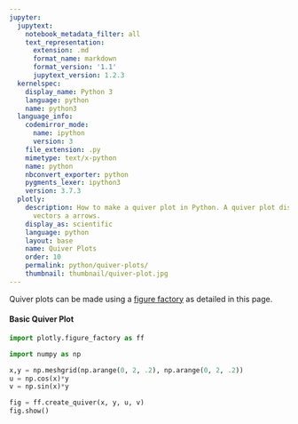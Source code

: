 ```yaml
---
jupyter:
  jupytext:
    notebook_metadata_filter: all
    text_representation:
      extension: .md
      format_name: markdown
      format_version: '1.1'
      jupytext_version: 1.2.3
  kernelspec:
    display_name: Python 3
    language: python
    name: python3
  language_info:
    codemirror_mode:
      name: ipython
      version: 3
    file_extension: .py
    mimetype: text/x-python
    name: python
    nbconvert_exporter: python
    pygments_lexer: ipython3
    version: 3.7.3
  plotly:
    description: How to make a quiver plot in Python. A quiver plot displays velocity
      vectors a arrows.
    display_as: scientific
    language: python
    layout: base
    name: Quiver Plots
    order: 10
    permalink: python/quiver-plots/
    thumbnail: thumbnail/quiver-plot.jpg
---
```


Quiver plots can be made using a [figure factory](figure-factories.md) as detailed in this page.

#### Basic Quiver Plot

```python
import plotly.figure_factory as ff

import numpy as np

x,y = np.meshgrid(np.arange(0, 2, .2), np.arange(0, 2, .2))
u = np.cos(x)*y
v = np.sin(x)*y

fig = ff.create_quiver(x, y, u, v)
fig.show()
```
<div>                        <script type="text/javascript">window.PlotlyConfig = {MathJaxConfig: 'local'};</script>
        <script charset="utf-8" src="https://cdn.plot.ly/plotly-3.1.0.min.js" integrity="sha256-Ei4740bWZhaUTQuD6q9yQlgVCMPBz6CZWhevDYPv93A=" crossorigin="anonymous"></script>                <div id="plotly-div-1" class="plotly-graph-div" style="height:100%; width:100%;"></div>            <script type="text/javascript">                window.PLOTLYENV=window.PLOTLYENV || {};                                if (document.getElementById("plotly-div-1")) {                    Plotly.newPlot(                        "plotly-div-1",                        [{"mode":"lines","x":[0.0,0.0,null,0.2,0.2,null,0.4,0.4,null,0.6000000000000001,0.6000000000000001,null,0.8,0.8,null,1.0,1.0,null,1.2000000000000002,1.2000000000000002,null,1.4000000000000001,1.4000000000000001,null,1.6,1.6,null,1.8,1.8,null,0.0,0.020000000000000004,null,0.2,0.21960133155682485,null,0.4,0.4184212198800577,null,0.6000000000000001,0.6165067122981936,null,0.8,0.8139341341869434,null,1.0,1.0108060461173627,null,1.2000000000000002,1.2072471550895336,null,1.4000000000000001,1.403399342858005,null,1.6,1.5994160095539742,null,1.8,1.7954559581061382,null,0.0,0.04000000000000001,null,0.2,0.23920266311364968,null,0.4,0.43684243976011544,null,0.6000000000000001,0.6330134245963872,null,0.8,0.8278682683738867,null,1.0,1.0216120922347256,null,1.2000000000000002,1.214494310179067,null,1.4000000000000001,1.4067986857160097,null,1.6,1.5988320191079486,null,1.8,1.7909119162122766,null,0.0,0.06000000000000001,null,0.2,0.25880399467047455,null,0.4,0.4552636596401731,null,0.6000000000000001,0.6495201368945808,null,0.8,0.8418024025608299,null,1.0,1.0324181383520883,null,1.2000000000000002,1.2217414652686005,null,1.4000000000000001,1.4101980285740146,null,1.6,1.5982480286619227,null,1.8,1.7863678743184148,null,0.0,0.08000000000000002,null,0.2,0.27840532622729935,null,0.4,0.47368487952023086,null,0.6000000000000001,0.6660268491927743,null,0.8,0.8557365367477733,null,1.0,1.0432241844694512,null,1.2000000000000002,1.228988620358134,null,1.4000000000000001,1.4135973714320194,null,1.6,1.597664038215897,null,1.8,1.781823832424553,null,0.0,0.1,null,0.2,0.29800665778412416,null,0.4,0.49210609940028854,null,0.6000000000000001,0.6825335614909679,null,0.8,0.8696706709347166,null,1.0,1.0540302305868139,null,1.2000000000000002,1.2362357754476676,null,1.4000000000000001,1.4169967142900242,null,1.6,1.5970800477698712,null,1.8,1.7772797905306914,null,0.0,0.12000000000000002,null,0.2,0.317607989340949,null,0.4,0.5105273192803462,null,0.6000000000000001,0.6990402737891614,null,0.8,0.88360480512166,null,1.0,1.0648362767041768,null,1.2000000000000002,1.243482930537201,null,1.4000000000000001,1.420396057148029,null,1.6,1.5964960573238454,null,1.8,1.7727357486368296,null,0.0,0.14,null,0.2,0.3372093208977739,null,0.4,0.528948539160404,null,0.6000000000000001,0.7155469860873551,null,0.8,0.8975389393086032,null,1.0,1.0756423228215395,null,1.2000000000000002,1.2507300856267345,null,1.4000000000000001,1.4237954000060338,null,1.6,1.5959120668778197,null,1.8,1.7681917067429678,null,0.0,0.16000000000000003,null,0.2,0.3568106524545987,null,0.4,0.5473697590404617,null,0.6000000000000001,0.7320536983855486,null,0.8,0.9114730734955465,null,1.0,1.0864483689389024,null,1.2000000000000002,1.257977240716268,null,1.4000000000000001,1.4271947428640386,null,1.6,1.5953280764317939,null,1.8,1.7636476648491062,null,0.0,0.18000000000000002,null,0.2,0.3764119840114235,null,0.4,0.5657909789205193,null,0.6000000000000001,0.7485604106837422,null,0.8,0.9254072076824899,null,1.0,1.097254415056265,null,1.2000000000000002,1.2652243958058014,null,1.4000000000000001,1.4305940857220434,null,1.6,1.594744085985768,null,1.8,1.7591036229552444,null,0.0,0.0,0.0,null,0.2,0.2,0.2,null,0.4,0.4,0.4,null,0.6000000000000001,0.6000000000000001,0.6000000000000001,null,0.8,0.8,0.8,null,1.0,1.0,1.0,null,1.2000000000000002,1.2000000000000002,1.2000000000000002,null,1.4000000000000001,1.4000000000000001,1.4000000000000001,null,1.6,1.6,1.6,null,1.8,1.8,1.8,null,0.014361844275284552,0.020000000000000004,0.014361844275284552,null,0.2144832570483246,0.21960133155682485,0.2136678700924093,null,0.4140272680674085,0.4184212198800577,0.4124290010604079,null,0.613012056174249,0.6165067122981936,0.6106946269781092,null,0.81147809466334,0.8139341341869434,0.80853389186704,null,1.0094865377394255,1.0108060461173627,1.006032937417485,null,1.2071167824923417,1.2072471550895336,1.20329146879113,null,1.4044633035855938,1.403399342858005,1.4004187796909031,null,1.601631886849657,1.5994160095539742,1.5975293951659353,null,1.7987354119347414,1.7954559581061382,1.7947385058592575,null,0.028723688550569105,0.04000000000000001,0.028723688550569105,null,0.22896651409664923,0.23920266311364968,0.22733574018481864,null,0.4280545361348171,0.43684243976011544,0.4248580021208159,null,0.6260241123484981,0.6330134245963872,0.6213892539562181,null,0.8229561893266799,0.8278682683738867,0.81706778373408,null,1.0189730754788515,1.0216120922347256,1.01206587483497,null,1.2142335649846834,1.214494310179067,1.20658293758226,null,1.4089266071711875,1.4067986857160097,1.4008375593818059,null,1.6032637736993143,1.5988320191079486,1.5950587903318707,null,1.7974708238694828,1.7909119162122766,1.789477011718515,null,0.04308553282585366,0.06000000000000001,0.04308553282585366,null,0.24344977114497385,0.25880399467047455,0.24100361027722794,null,0.4420818042022256,0.4552636596401731,0.4372870031812238,null,0.639036168522747,0.6495201368945808,0.6320838809343272,null,0.8344342839900197,0.8418024025608299,0.8256016756011199,null,1.028459613218277,1.0324181383520883,1.018098812252455,null,1.2213503474770249,1.2217414652686005,1.20987440637339,null,1.413389910756781,1.4101980285740146,1.4012563390727089,null,1.6048956605489713,1.5982480286619227,1.5925881854978061,null,1.7962062358042241,1.7863678743184148,1.7842155175777725,null,0.05744737710113821,0.08000000000000002,0.05744737710113821,null,0.25793302819329844,0.27840532622729935,0.25467148036963727,null,0.45610907226963415,0.47368487952023086,0.44971600424163183,null,0.6520482246969961,0.6660268491927743,0.6427785079124362,null,0.8459123786533597,0.8557365367477733,0.8341355674681599,null,1.0379461509577028,1.0432241844694512,1.0241317496699403,null,1.2284671299693666,1.228988620358134,1.21316587516452,null,1.4178532143423748,1.4135973714320194,1.4016751187636118,null,1.6065275473986285,1.597664038215897,1.5901175806637415,null,1.7949416477389655,1.781823832424553,1.77895402343703,null,0.07180922137642276,0.1,0.07180922137642276,null,0.27241628524162304,0.29800665778412416,0.26833935046204654,null,0.47013634033704266,0.49210609940028854,0.4621450053020397,null,0.665060280871245,0.6825335614909679,0.6534731348905453,null,0.8573904733166996,0.8696706709347166,0.8426694593351998,null,1.0474326886971286,1.0540302305868139,1.0301646870874253,null,1.2355839124617083,1.2362357754476676,1.21645734395565,null,1.4223165179279684,1.4169967142900242,1.4020938984545148,null,1.6081594342482854,1.5970800477698712,1.5876469758296767,null,1.7936770596737068,1.7772797905306914,1.7736925292962875,null,0.08617106565170732,0.12000000000000002,0.08617106565170732,null,0.28689954228994763,0.317607989340949,0.2820072205544559,null,0.48416360840445116,0.5105273192803462,0.4745740063624476,null,0.6780723370454941,0.6990402737891614,0.6641677618686543,null,0.8688685679800395,0.88360480512166,0.8512033512022398,null,1.0569192264365543,1.0648362767041768,1.0361976245049103,null,1.2427006949540498,1.243482930537201,1.21974881274678,null,1.426779821513562,1.420396057148029,1.4025126781454176,null,1.6097913210979424,1.5964960573238454,1.585176370995612,null,1.7924124716084482,1.7727357486368296,1.768431035155545,null,0.10053290992699185,0.14,0.10053290992699185,null,0.3013827993382723,0.3372093208977739,0.2956750906468652,null,0.4981908764718597,0.528948539160404,0.4870030074228556,null,0.6910843932197431,0.7155469860873551,0.6748623888467634,null,0.8803466626433794,0.8975389393086032,0.8597372430692797,null,1.0664057641759799,1.0756423228215395,1.0422305619223953,null,1.2498174774463913,1.2507300856267345,1.22304028153791,null,1.4312431250991557,1.4237954000060338,1.4029314578363206,null,1.6114232079475996,1.5959120668778197,1.5827057661615473,null,1.7911478835431895,1.7681917067429678,1.7631695410148025,null,0.11489475420227642,0.16000000000000003,0.11489475420227642,null,0.31586605638659687,0.3568106524545987,0.3093429607392745,null,0.5122181445392683,0.5473697590404617,0.4994320084832636,null,0.7040964493939921,0.7320536983855486,0.6855570158248724,null,0.8918247573067193,0.9114730734955465,0.8682711349363196,null,1.0758923019154056,1.0864483689389024,1.0482634993398805,null,1.256934259938733,1.257977240716268,1.2263317503290398,null,1.4357064286847494,1.4271947428640386,1.4033502375272235,null,1.6130550947972566,1.5953280764317939,1.5802351613274828,null,1.7898832954779311,1.7636476648491062,1.75790804687406,null,0.12925659847756096,0.18000000000000002,0.12925659847756096,null,0.33034931343492147,0.3764119840114235,0.3230108308316838,null,0.5262454126066768,0.5657909789205193,0.5118610095436714,null,0.7171085055682411,0.7485604106837422,0.6962516428029815,null,0.9033028519700592,0.9254072076824899,0.8768050268033596,null,1.0853788396548314,1.097254415056265,1.0542964367573655,null,1.2640510424310745,1.2652243958058014,1.2296232191201697,null,1.440169732270343,1.4305940857220434,1.4037690172181263,null,1.6146869816469136,1.594744085985768,1.577764556493418,null,1.7886187074126723,1.7591036229552444,1.7526465527333175,null],"y":[0.0,0.0,null,0.0,0.0,null,0.0,0.0,null,0.0,0.0,null,0.0,0.0,null,0.0,0.0,null,0.0,0.0,null,0.0,0.0,null,0.0,0.0,null,0.0,0.0,null,0.2,0.2,null,0.2,0.20397338661590123,null,0.2,0.20778836684617302,null,0.2,0.21129284946790072,null,0.2,0.21434712181799048,null,0.2,0.21682941969615793,null,0.2,0.21864078171934453,null,0.2,0.21970899459976923,null,0.2,0.2199914720608301,null,0.2,0.21947695261756392,null,0.4,0.4,null,0.4,0.40794677323180245,null,0.4,0.41557673369234605,null,0.4,0.42258569893580145,null,0.4,0.42869424363598096,null,0.4,0.43365883939231586,null,0.4,0.43728156343868907,null,0.4,0.43941798919953845,null,0.4,0.4399829441216602,null,0.4,0.43895390523512784,null,0.6000000000000001,0.6000000000000001,null,0.6000000000000001,0.6119201598477038,null,0.6000000000000001,0.6233651005385191,null,0.6000000000000001,0.6338785484037022,null,0.6000000000000001,0.6430413654539715,null,0.6000000000000001,0.6504882590884739,null,0.6000000000000001,0.6559223451580337,null,0.6000000000000001,0.6591269837993077,null,0.6000000000000001,0.6599744161824904,null,0.6000000000000001,0.6584308578526918,null,0.8,0.8,null,0.8,0.8158935464636049,null,0.8,0.8311534673846921,null,0.8,0.8451713978716029,null,0.8,0.8573884872719619,null,0.8,0.8673176787846317,null,0.8,0.8745631268773781,null,0.8,0.8788359783990769,null,0.8,0.8799658882433204,null,0.8,0.8779078104702557,null,1.0,1.0,null,1.0,1.019866933079506,null,1.0,1.0389418342308652,null,1.0,1.0564642473395036,null,1.0,1.0717356090899524,null,1.0,1.0841470984807897,null,1.0,1.0932039085967227,null,1.0,1.0985449729988461,null,1.0,1.0999573603041506,null,1.0,1.0973847630878195,null,1.2000000000000002,1.2000000000000002,null,1.2000000000000002,1.2238403196954075,null,1.2000000000000002,1.2467302010770382,null,1.2000000000000002,1.2677570968074043,null,1.2000000000000002,1.286082730907943,null,1.2000000000000002,1.3009765181769477,null,1.2000000000000002,1.3118446903160674,null,1.2000000000000002,1.3182539675986154,null,1.2000000000000002,1.3199488323649808,null,1.2000000000000002,1.3168617157053837,null,1.4000000000000001,1.4000000000000001,null,1.4000000000000001,1.4278137063113088,null,1.4000000000000001,1.4545185679232113,null,1.4000000000000001,1.479049946275305,null,1.4000000000000001,1.5004298527259334,null,1.4000000000000001,1.5178059378731057,null,1.4000000000000001,1.5304854720354117,null,1.4000000000000001,1.5379629621983846,null,1.4000000000000001,1.5399403044258109,null,1.4000000000000001,1.5363386683229474,null,1.6,1.6,null,1.6,1.6317870929272098,null,1.6,1.6623069347693842,null,1.6,1.6903427957432058,null,1.6,1.7147769745439239,null,1.6,1.7346353575692635,null,1.6,1.7491262537547563,null,1.6,1.7576719567981538,null,1.6,1.759931776486641,null,1.6,1.7558156209405114,null,1.8,1.8,null,1.8,1.835760479543111,null,1.8,1.870095301615557,null,1.8,1.9016356452111065,null,1.8,1.929124096361914,null,1.8,1.9514647772654214,null,1.8,1.9677670354741008,null,1.8,1.9773809513979228,null,1.8,1.979923248547471,null,1.8,1.9752925735580753,null,0.0,0.0,0.0,null,0.0,0.0,0.0,null,0.0,0.0,0.0,null,0.0,0.0,0.0,null,0.0,0.0,0.0,null,0.0,0.0,0.0,null,0.0,0.0,0.0,null,0.0,0.0,0.0,null,0.0,0.0,0.0,null,0.0,0.0,0.0,null,0.197947879140046,0.2,0.20205212085995403,null,0.20084204292262192,0.20397338661590123,0.20486447305968541,null,0.20370263711109302,0.20778836684617302,0.2074828940692596,null,0.2064156188422919,0.21129284946790072,0.20980299570593014,null,0.2088728300959046,0.21434712181799048,0.21173228283894707,null,0.2109763096134281,0.21682941969615793,0.2131938408785346,null,0.2126421983044122,0.21864078171934453,0.21412940211786755,null,0.21380408244376312,0.21970899459976923,0.21450166868266785,null,0.21441564137738237,0.2199914720608301,0.21429579947975202,null,0.21445249418047238,0.21947695261756392,0.2135200018645825,null,0.395895758280092,0.4,0.40410424171990805,null,0.40168408584524384,0.40794677323180245,0.40972894611937083,null,0.40740527422218603,0.41557673369234605,0.4149657881385192,null,0.4128312376845838,0.42258569893580145,0.4196059914118603,null,0.4177456601918092,0.42869424363598096,0.42346456567789414,null,0.4219526192268562,0.43365883939231586,0.4263876817570692,null,0.4252843966088244,0.43728156343868907,0.4282588042357351,null,0.42760816488752623,0.43941798919953845,0.4290033373653357,null,0.42883128275476473,0.4399829441216602,0.42859159895950405,null,0.42890498836094476,0.43895390523512784,0.427040003729165,null,0.593843637420138,0.6000000000000001,0.6061563625798622,null,0.6025261287678658,0.6119201598477038,0.6145934191790563,null,0.6111079113332791,0.6233651005385191,0.6224486822077788,null,0.6192468565268757,0.6338785484037022,0.6294089871177904,null,0.6266184902877139,0.6430413654539715,0.6351968485168412,null,0.6329289288402843,0.6504882590884739,0.6395815226356039,null,0.6379265949132367,0.6559223451580337,0.6423882063536027,null,0.6414122473312894,0.6591269837993077,0.6435050060480035,null,0.6432469241321472,0.6599744161824904,0.6428873984392561,null,0.6433574825414172,0.6584308578526918,0.6405600055937476,null,0.791791516560184,0.8,0.8082084834398161,null,0.8033681716904877,0.8158935464636049,0.8194578922387417,null,0.8148105484443721,0.8311534673846921,0.8299315762770384,null,0.8256624753691676,0.8451713978716029,0.8392119828237206,null,0.8354913203836184,0.8573884872719619,0.8469291313557883,null,0.8439052384537123,0.8673176787846317,0.8527753635141384,null,0.8505687932176488,0.8745631268773781,0.8565176084714702,null,0.8552163297750525,0.8788359783990769,0.8580066747306714,null,0.8576625655095295,0.8799658882433204,0.8571831979190081,null,0.8578099767218895,0.8779078104702557,0.85408000745833,null,0.98973939570023,1.0,1.0102606042997702,null,1.0042102146131096,1.019866933079506,1.024322365298427,null,1.018513185555465,1.0389418342308652,1.037414470346298,null,1.0320780942114594,1.0564642473395036,1.0490149785296508,null,1.044364150479523,1.0717356090899524,1.0586614141947353,null,1.0548815480671405,1.0841470984807897,1.065969204392673,null,1.0632109915220609,1.0932039085967227,1.0706470105893378,null,1.0690204122188156,1.0985449729988461,1.0725083434133393,null,1.072078206886912,1.0999573603041506,1.0714789973987602,null,1.0722624709023618,1.0973847630878195,1.0676000093229125,null,1.187687274840276,1.2000000000000002,1.2123127251597243,null,1.2050522575357316,1.2238403196954075,1.2291868383581126,null,1.2222158226665583,1.2467302010770382,1.2448973644155577,null,1.2384937130537514,1.2677570968074043,1.2588179742355807,null,1.2532369805754278,1.286082730907943,1.2703936970336827,null,1.2658578576805686,1.3009765181769477,1.2791630452712077,null,1.2758531898264733,1.3118446903160674,1.2847764127072054,null,1.2828244946625789,1.3182539675986154,1.287010012096007,null,1.2864938482642945,1.3199488323649808,1.2857747968785123,null,1.2867149650828344,1.3168617157053837,1.2811200111874952,null,1.385635153980322,1.4000000000000001,1.4143648460196783,null,1.4058943004583535,1.4278137063113088,1.4340513114177982,null,1.425918459777651,1.4545185679232113,1.4523802584848173,null,1.4449093318960433,1.479049946275305,1.468620969941511,null,1.4621098106713322,1.5004298527259334,1.4821259798726296,null,1.4768341672939966,1.5178059378731057,1.4923568861497425,null,1.4884953881308853,1.5304854720354117,1.498905814825073,null,1.496628577106342,1.5379629621983846,1.501511680778675,null,1.5009094896416766,1.5399403044258109,1.5000705963582643,null,1.5011674592633066,1.5363386683229474,1.4946400130520776,null,1.583583033120368,1.6,1.6164169668796322,null,1.6067363433809754,1.6317870929272098,1.6389157844774833,null,1.6296210968887441,1.6623069347693842,1.6598631525540768,null,1.6513249507383352,1.6903427957432058,1.6784239656474411,null,1.6709826407672368,1.7147769745439239,1.6938582627115766,null,1.6878104769074247,1.7346353575692635,1.7055507270282768,null,1.7011375864352976,1.7491262537547563,1.7130352169429404,null,1.710432659550105,1.7576719567981538,1.7160133494613428,null,1.715325131019059,1.759931776486641,1.7143663958380162,null,1.715619953443779,1.7558156209405114,1.70816001491666,null,1.781530912260414,1.8,1.8184690877395862,null,1.8075783863035972,1.835760479543111,1.843780257537169,null,1.833323733999837,1.870095301615557,1.8673460466233363,null,1.857740569580627,1.9016356452111065,1.888226961353371,null,1.8798554708631412,1.929124096361914,1.9055905455505235,null,1.8987867865208528,1.9514647772654214,1.9187445679068116,null,1.9137797847397096,1.9677670354741008,1.9271646190608078,null,1.924236741993868,1.9773809513979228,1.9305150181440105,null,1.9297407723964413,1.979923248547471,1.9286621953177683,null,1.9300724476242515,1.9752925735580753,1.9216800167812427,null],"type":"scatter"}],                        {"hovermode":"closest","template":{"data":{"histogram2dcontour":[{"type":"histogram2dcontour","colorbar":{"outlinewidth":0,"ticks":""},"colorscale":[[0.0,"#0d0887"],[0.1111111111111111,"#46039f"],[0.2222222222222222,"#7201a8"],[0.3333333333333333,"#9c179e"],[0.4444444444444444,"#bd3786"],[0.5555555555555556,"#d8576b"],[0.6666666666666666,"#ed7953"],[0.7777777777777778,"#fb9f3a"],[0.8888888888888888,"#fdca26"],[1.0,"#f0f921"]]}],"choropleth":[{"type":"choropleth","colorbar":{"outlinewidth":0,"ticks":""}}],"histogram2d":[{"type":"histogram2d","colorbar":{"outlinewidth":0,"ticks":""},"colorscale":[[0.0,"#0d0887"],[0.1111111111111111,"#46039f"],[0.2222222222222222,"#7201a8"],[0.3333333333333333,"#9c179e"],[0.4444444444444444,"#bd3786"],[0.5555555555555556,"#d8576b"],[0.6666666666666666,"#ed7953"],[0.7777777777777778,"#fb9f3a"],[0.8888888888888888,"#fdca26"],[1.0,"#f0f921"]]}],"heatmap":[{"type":"heatmap","colorbar":{"outlinewidth":0,"ticks":""},"colorscale":[[0.0,"#0d0887"],[0.1111111111111111,"#46039f"],[0.2222222222222222,"#7201a8"],[0.3333333333333333,"#9c179e"],[0.4444444444444444,"#bd3786"],[0.5555555555555556,"#d8576b"],[0.6666666666666666,"#ed7953"],[0.7777777777777778,"#fb9f3a"],[0.8888888888888888,"#fdca26"],[1.0,"#f0f921"]]}],"contourcarpet":[{"type":"contourcarpet","colorbar":{"outlinewidth":0,"ticks":""}}],"contour":[{"type":"contour","colorbar":{"outlinewidth":0,"ticks":""},"colorscale":[[0.0,"#0d0887"],[0.1111111111111111,"#46039f"],[0.2222222222222222,"#7201a8"],[0.3333333333333333,"#9c179e"],[0.4444444444444444,"#bd3786"],[0.5555555555555556,"#d8576b"],[0.6666666666666666,"#ed7953"],[0.7777777777777778,"#fb9f3a"],[0.8888888888888888,"#fdca26"],[1.0,"#f0f921"]]}],"surface":[{"type":"surface","colorbar":{"outlinewidth":0,"ticks":""},"colorscale":[[0.0,"#0d0887"],[0.1111111111111111,"#46039f"],[0.2222222222222222,"#7201a8"],[0.3333333333333333,"#9c179e"],[0.4444444444444444,"#bd3786"],[0.5555555555555556,"#d8576b"],[0.6666666666666666,"#ed7953"],[0.7777777777777778,"#fb9f3a"],[0.8888888888888888,"#fdca26"],[1.0,"#f0f921"]]}],"mesh3d":[{"type":"mesh3d","colorbar":{"outlinewidth":0,"ticks":""}}],"scatter":[{"fillpattern":{"fillmode":"overlay","size":10,"solidity":0.2},"type":"scatter"}],"parcoords":[{"type":"parcoords","line":{"colorbar":{"outlinewidth":0,"ticks":""}}}],"scatterpolargl":[{"type":"scatterpolargl","marker":{"colorbar":{"outlinewidth":0,"ticks":""}}}],"bar":[{"error_x":{"color":"#2a3f5f"},"error_y":{"color":"#2a3f5f"},"marker":{"line":{"color":"#E5ECF6","width":0.5},"pattern":{"fillmode":"overlay","size":10,"solidity":0.2}},"type":"bar"}],"scattergeo":[{"type":"scattergeo","marker":{"colorbar":{"outlinewidth":0,"ticks":""}}}],"scatterpolar":[{"type":"scatterpolar","marker":{"colorbar":{"outlinewidth":0,"ticks":""}}}],"histogram":[{"marker":{"pattern":{"fillmode":"overlay","size":10,"solidity":0.2}},"type":"histogram"}],"scattergl":[{"type":"scattergl","marker":{"colorbar":{"outlinewidth":0,"ticks":""}}}],"scatter3d":[{"type":"scatter3d","line":{"colorbar":{"outlinewidth":0,"ticks":""}},"marker":{"colorbar":{"outlinewidth":0,"ticks":""}}}],"scattermap":[{"type":"scattermap","marker":{"colorbar":{"outlinewidth":0,"ticks":""}}}],"scattermapbox":[{"type":"scattermapbox","marker":{"colorbar":{"outlinewidth":0,"ticks":""}}}],"scatterternary":[{"type":"scatterternary","marker":{"colorbar":{"outlinewidth":0,"ticks":""}}}],"scattercarpet":[{"type":"scattercarpet","marker":{"colorbar":{"outlinewidth":0,"ticks":""}}}],"carpet":[{"aaxis":{"endlinecolor":"#2a3f5f","gridcolor":"white","linecolor":"white","minorgridcolor":"white","startlinecolor":"#2a3f5f"},"baxis":{"endlinecolor":"#2a3f5f","gridcolor":"white","linecolor":"white","minorgridcolor":"white","startlinecolor":"#2a3f5f"},"type":"carpet"}],"table":[{"cells":{"fill":{"color":"#EBF0F8"},"line":{"color":"white"}},"header":{"fill":{"color":"#C8D4E3"},"line":{"color":"white"}},"type":"table"}],"barpolar":[{"marker":{"line":{"color":"#E5ECF6","width":0.5},"pattern":{"fillmode":"overlay","size":10,"solidity":0.2}},"type":"barpolar"}],"pie":[{"automargin":true,"type":"pie"}]},"layout":{"autotypenumbers":"strict","colorway":["#636efa","#EF553B","#00cc96","#ab63fa","#FFA15A","#19d3f3","#FF6692","#B6E880","#FF97FF","#FECB52"],"font":{"color":"#2a3f5f"},"hovermode":"closest","hoverlabel":{"align":"left"},"paper_bgcolor":"white","plot_bgcolor":"#E5ECF6","polar":{"bgcolor":"#E5ECF6","angularaxis":{"gridcolor":"white","linecolor":"white","ticks":""},"radialaxis":{"gridcolor":"white","linecolor":"white","ticks":""}},"ternary":{"bgcolor":"#E5ECF6","aaxis":{"gridcolor":"white","linecolor":"white","ticks":""},"baxis":{"gridcolor":"white","linecolor":"white","ticks":""},"caxis":{"gridcolor":"white","linecolor":"white","ticks":""}},"coloraxis":{"colorbar":{"outlinewidth":0,"ticks":""}},"colorscale":{"sequential":[[0.0,"#0d0887"],[0.1111111111111111,"#46039f"],[0.2222222222222222,"#7201a8"],[0.3333333333333333,"#9c179e"],[0.4444444444444444,"#bd3786"],[0.5555555555555556,"#d8576b"],[0.6666666666666666,"#ed7953"],[0.7777777777777778,"#fb9f3a"],[0.8888888888888888,"#fdca26"],[1.0,"#f0f921"]],"sequentialminus":[[0.0,"#0d0887"],[0.1111111111111111,"#46039f"],[0.2222222222222222,"#7201a8"],[0.3333333333333333,"#9c179e"],[0.4444444444444444,"#bd3786"],[0.5555555555555556,"#d8576b"],[0.6666666666666666,"#ed7953"],[0.7777777777777778,"#fb9f3a"],[0.8888888888888888,"#fdca26"],[1.0,"#f0f921"]],"diverging":[[0,"#8e0152"],[0.1,"#c51b7d"],[0.2,"#de77ae"],[0.3,"#f1b6da"],[0.4,"#fde0ef"],[0.5,"#f7f7f7"],[0.6,"#e6f5d0"],[0.7,"#b8e186"],[0.8,"#7fbc41"],[0.9,"#4d9221"],[1,"#276419"]]},"xaxis":{"gridcolor":"white","linecolor":"white","ticks":"","title":{"standoff":15},"zerolinecolor":"white","automargin":true,"zerolinewidth":2},"yaxis":{"gridcolor":"white","linecolor":"white","ticks":"","title":{"standoff":15},"zerolinecolor":"white","automargin":true,"zerolinewidth":2},"scene":{"xaxis":{"backgroundcolor":"#E5ECF6","gridcolor":"white","linecolor":"white","showbackground":true,"ticks":"","zerolinecolor":"white","gridwidth":2},"yaxis":{"backgroundcolor":"#E5ECF6","gridcolor":"white","linecolor":"white","showbackground":true,"ticks":"","zerolinecolor":"white","gridwidth":2},"zaxis":{"backgroundcolor":"#E5ECF6","gridcolor":"white","linecolor":"white","showbackground":true,"ticks":"","zerolinecolor":"white","gridwidth":2}},"shapedefaults":{"line":{"color":"#2a3f5f"}},"annotationdefaults":{"arrowcolor":"#2a3f5f","arrowhead":0,"arrowwidth":1},"geo":{"bgcolor":"white","landcolor":"#E5ECF6","subunitcolor":"white","showland":true,"showlakes":true,"lakecolor":"white"},"title":{"x":0.05},"mapbox":{"style":"light"}}}},                        {"responsive": true}                    )                };            </script>        </div>

#### Quiver Plot with Points

```python
import plotly.figure_factory as ff
import plotly.graph_objects as go

import numpy as np

x,y = np.meshgrid(np.arange(-2, 2, .2),
                  np.arange(-2, 2, .25))
z = x*np.exp(-x**2 - y**2)
v, u = np.gradient(z, .2, .2)

# Create quiver figure
fig = ff.create_quiver(x, y, u, v,
                       scale=.25,
                       arrow_scale=.4,
                       name='quiver',
                       line_width=1)

# Add points to figure
fig.add_trace(go.Scatter(x=[-.7, .75], y=[0,0],
                    mode='markers',
                    marker_size=12,
                    name='points'))

fig.show()
```
<div>                        <script type="text/javascript">window.PlotlyConfig = {MathJaxConfig: 'local'};</script>
        <script charset="utf-8" src="https://cdn.plot.ly/plotly-3.1.0.min.js" integrity="sha256-Ei4740bWZhaUTQuD6q9yQlgVCMPBz6CZWhevDYPv93A=" crossorigin="anonymous"></script>                <div id="plotly-div-2" class="plotly-graph-div" style="height:100%; width:100%;"></div>            <script type="text/javascript">                window.PLOTLYENV=window.PLOTLYENV || {};                                if (document.getElementById("plotly-div-2")) {                    Plotly.newPlot(                        "plotly-div-2",                        [{"line":{"width":1},"mode":"lines","name":"quiver","x":[-2.0,-2.0007752948904898,null,-1.8,-1.8009965574254687,null,-1.6,-1.601450447245401,null,-1.4000000000000001,-1.4018387267427075,null,-1.2000000000000002,-1.2019537938989049,null,-1.0000000000000002,-1.001574236360715,null,-0.8000000000000003,-0.8005806784941477,null,-0.6000000000000003,-0.5990730406662271,null,-0.40000000000000036,-0.3974077886833774,null,-0.2000000000000004,-0.1960981105200047,null,-4.440892098500626e-16,0.0043993681039054,null,0.1999999999999993,0.203901889479995,null,0.39999999999999947,0.4025922113166225,null,0.5999999999999996,0.6009269593337728,null,0.7999999999999994,0.7994193215058519,null,0.9999999999999991,0.9984257636392844,null,1.1999999999999993,1.1980462061010946,null,1.3999999999999995,1.3981612732572921,null,1.5999999999999992,1.5985495527545983,null,1.799999999999999,1.7987821800395514,null,-2.0,-2.0019797848592447,null,-1.8,-1.8025447985360312,null,-1.6,-1.603703846795332,null,-1.4000000000000001,-1.4046953532264361,null,-1.2000000000000002,-1.2049891875034706,null,-1.0000000000000002,-1.0040199533752208,null,-0.8000000000000003,-0.8014828144811792,null,-0.6000000000000003,-0.5976329264172241,null,-0.40000000000000036,-0.3933805565088005,null,-0.2000000000000004,-0.19003617615735674,null,-4.440892098500626e-16,0.01123418001227181,null,0.1999999999999993,0.20996382384264298,null,0.39999999999999947,0.4066194434911994,null,0.5999999999999996,0.6023670735827759,null,0.7999999999999994,0.7985171855188204,null,0.9999999999999991,0.9959800466247787,null,1.1999999999999993,1.1950108124965289,null,1.3999999999999995,1.3953046467735635,null,1.5999999999999992,1.5962961532046673,null,1.799999999999999,1.7968901877871812,null,-2.0,-2.0044615140515054,null,-1.8,-1.8057347920273954,null,-1.6,-1.6083467475997888,null,-1.4000000000000001,-1.4105811418340273,null,-1.2000000000000002,-1.2112433075990006,null,-1.0000000000000002,-1.0090591047740347,null,-0.8000000000000003,-0.8033415740163204,null,-0.6000000000000003,-0.5946657173373207,null,-0.40000000000000036,-0.3850828538205894,null,-0.2000000000000004,-0.1775461763569385,null,-4.440892098500626e-16,0.02531661546347039,null,0.1999999999999993,0.2224538236430612,null,0.39999999999999947,0.4149171461794105,null,0.5999999999999996,0.6053342826626793,null,0.7999999999999994,0.7966584259836792,null,0.9999999999999991,0.9909408952259647,null,1.1999999999999993,1.188756692400999,null,1.3999999999999995,1.3894188581659723,null,1.5999999999999992,1.5916532524002105,null,1.799999999999999,1.7929919299967136,null,-2.0,-2.008872780165297,null,-1.8,-1.811404995785143,null,-1.6,-1.6165994897008458,null,-1.4000000000000001,-1.4210431132362946,null,-1.2000000000000002,-1.2223599871041713,null,-1.0000000000000002,-1.0180161811049944,null,-0.8000000000000003,-0.8066455134536388,null,-0.6000000000000003,-0.5893915121953862,null,-0.40000000000000036,-0.37033371245376945,null,-0.2000000000000004,-0.15534523958565044,null,-4.440892098500626e-16,0.05034810177521046,null,0.1999999999999993,0.24465476041434928,null,0.39999999999999947,0.4296662875462305,null,0.5999999999999996,0.6106084878046139,null,0.7999999999999994,0.793354486546361,null,0.9999999999999991,0.9819838188950051,null,1.1999999999999993,1.1776400128958282,null,1.3999999999999995,1.378956886763705,null,1.5999999999999992,1.5834005102991535,null,1.799999999999999,1.7860627885950098,null,-2.0,-2.015572214149289,null,-1.8,-1.8200163909653277,null,-1.6,-1.6291330117026337,null,-1.4000000000000001,-1.4369318138823015,null,-1.2000000000000002,-1.239242999496748,null,-1.0000000000000002,-1.0316193825489601,null,-0.8000000000000003,-0.8116632393347009,null,-0.6000000000000003,-0.5813815240752057,null,-0.40000000000000036,-0.34793404388726445,null,-0.2000000000000004,-0.12162845477934914,null,-4.440892098500626e-16,0.08836367048969451,null,0.1999999999999993,0.27837154522065066,null,0.39999999999999947,0.45206595611273553,null,0.5999999999999996,0.6186184759247944,null,0.7999999999999994,0.7883367606652989,null,0.9999999999999991,0.9683806174510392,null,1.1999999999999993,1.1607570005032515,null,1.3999999999999995,1.363068186117698,null,1.5999999999999992,1.5708669882973654,null,1.799999999999999,1.7755394322186326,null,-2.0,-2.024118717091238,null,-1.8,-1.831001992796406,null,-1.6,-1.645122091215502,null,-1.4000000000000001,-1.4572011123244253,null,-1.2000000000000002,-1.2607807466298473,null,-1.0000000000000002,-1.0489730577159329,null,-0.8000000000000003,-0.8180643784618059,null,-0.6000000000000003,-0.5711631403732883,null,-0.40000000000000036,-0.31935866964524,null,-0.2000000000000004,-0.07861577621148062,null,-4.440892098500626e-16,0.13686033015296195,null,0.1999999999999993,0.32138422378851916,null,0.39999999999999947,0.4806413303547601,null,0.5999999999999996,0.6288368596267119,null,0.7999999999999994,0.781935621538194,null,0.9999999999999991,0.9510269422840666,null,1.1999999999999993,1.1392192533701522,null,1.3999999999999995,1.3427988876755743,null,1.5999999999999992,1.5548779087844973,null,1.799999999999999,1.762114731498425,null,-2.0,-2.032966377612741,null,-1.8,-1.8423747000061246,null,-1.6,-1.6616745862584528,null,-1.4000000000000001,-1.4781846506023686,null,-1.2000000000000002,-1.2830774305865464,null,-1.0000000000000002,-1.066938233381431,null,-0.8000000000000003,-0.8246910778653189,null,-0.6000000000000003,-0.5605846861579076,null,-0.40000000000000036,-0.2897763700443837,null,-0.2000000000000004,-0.03408743746592066,null,-4.440892098500626e-16,0.18706589189464076,null,0.1999999999999993,0.36591256253407917,null,0.39999999999999947,0.5102236299556164,null,0.5999999999999996,0.6394153138420927,null,0.7999999999999994,0.775308922134681,null,0.9999999999999991,0.9330617666185684,null,1.1999999999999993,1.116922569413453,null,1.3999999999999995,1.321815349397631,null,1.5999999999999992,1.5383254137415463,null,1.799999999999999,1.7482169776004912,null,-2.0,-2.0397650418903233,null,-1.8,-1.8511136449575267,null,-1.6,-1.6743937515654694,null,-1.4000000000000001,-1.4943086905969871,null,-1.2000000000000002,-1.3002105098176642,null,-1.0000000000000002,-1.0807429219474833,null,-0.8000000000000003,-0.8297831250119565,null,-0.6000000000000003,-0.5524560561532466,null,-0.40000000000000036,-0.267044923346551,null,-0.2000000000000004,0.00012875168755663302,null,-4.440892098500626e-16,0.22564453743823074,null,0.1999999999999993,0.40012875168755657,null,0.39999999999999947,0.5329550766534492,null,0.5999999999999996,0.6475439438467538,null,0.7999999999999994,0.7702168749880435,null,0.9999999999999991,0.9192570780525161,null,1.1999999999999993,1.0997894901823353,null,1.3999999999999995,1.3056913094030125,null,1.5999999999999992,1.5256062484345299,null,1.799999999999999,1.7375377519752684,null,-2.0,-2.0423296667508852,null,-1.8,-1.854410191832382,null,-1.6,-1.6791917363195539,null,-1.4000000000000001,-1.5003910785682917,null,-1.2000000000000002,-1.3066735324262373,null,-1.0000000000000002,-1.0859503930099332,null,-0.8000000000000003,-0.8317039715444856,null,-0.6000000000000003,-0.549389735220029,null,-0.40000000000000036,-0.2584700576174043,null,-0.2000000000000004,0.01303594724155227,null,-4.440892098500626e-16,0.24019735978808018,null,0.1999999999999993,0.4130359472415522,null,0.39999999999999947,0.5415299423825961,null,0.5999999999999996,0.6506102647799714,null,0.7999999999999994,0.7682960284555145,null,0.9999999999999991,0.9140496069900663,null,1.1999999999999993,1.0933264675737622,null,1.3999999999999995,1.299608921431708,null,1.5999999999999992,1.5208082636804452,null,1.799999999999999,1.7335092830861203,null,-2.0,-2.0397650418903233,null,-1.8,-1.8511136449575267,null,-1.6,-1.6743937515654694,null,-1.4000000000000001,-1.4943086905969871,null,-1.2000000000000002,-1.3002105098176642,null,-1.0000000000000002,-1.0807429219474833,null,-0.8000000000000003,-0.8297831250119565,null,-0.6000000000000003,-0.5524560561532466,null,-0.40000000000000036,-0.267044923346551,null,-0.2000000000000004,0.00012875168755663302,null,-4.440892098500626e-16,0.22564453743823074,null,0.1999999999999993,0.40012875168755657,null,0.39999999999999947,0.5329550766534492,null,0.5999999999999996,0.6475439438467538,null,0.7999999999999994,0.7702168749880435,null,0.9999999999999991,0.9192570780525161,null,1.1999999999999993,1.0997894901823353,null,1.3999999999999995,1.3056913094030125,null,1.5999999999999992,1.5256062484345299,null,1.799999999999999,1.7375377519752684,null,-2.0,-2.032966377612741,null,-1.8,-1.8423747000061246,null,-1.6,-1.6616745862584528,null,-1.4000000000000001,-1.4781846506023686,null,-1.2000000000000002,-1.2830774305865464,null,-1.0000000000000002,-1.066938233381431,null,-0.8000000000000003,-0.8246910778653189,null,-0.6000000000000003,-0.5605846861579076,null,-0.40000000000000036,-0.2897763700443837,null,-0.2000000000000004,-0.03408743746592066,null,-4.440892098500626e-16,0.18706589189464076,null,0.1999999999999993,0.36591256253407917,null,0.39999999999999947,0.5102236299556164,null,0.5999999999999996,0.6394153138420927,null,0.7999999999999994,0.775308922134681,null,0.9999999999999991,0.9330617666185684,null,1.1999999999999993,1.116922569413453,null,1.3999999999999995,1.321815349397631,null,1.5999999999999992,1.5383254137415463,null,1.799999999999999,1.7482169776004912,null,-2.0,-2.024118717091238,null,-1.8,-1.831001992796406,null,-1.6,-1.645122091215502,null,-1.4000000000000001,-1.4572011123244253,null,-1.2000000000000002,-1.2607807466298473,null,-1.0000000000000002,-1.0489730577159329,null,-0.8000000000000003,-0.8180643784618059,null,-0.6000000000000003,-0.5711631403732883,null,-0.40000000000000036,-0.31935866964524,null,-0.2000000000000004,-0.07861577621148062,null,-4.440892098500626e-16,0.13686033015296195,null,0.1999999999999993,0.32138422378851916,null,0.39999999999999947,0.4806413303547601,null,0.5999999999999996,0.6288368596267119,null,0.7999999999999994,0.781935621538194,null,0.9999999999999991,0.9510269422840666,null,1.1999999999999993,1.1392192533701522,null,1.3999999999999995,1.3427988876755743,null,1.5999999999999992,1.5548779087844973,null,1.799999999999999,1.762114731498425,null,-2.0,-2.015572214149289,null,-1.8,-1.8200163909653277,null,-1.6,-1.6291330117026337,null,-1.4000000000000001,-1.4369318138823015,null,-1.2000000000000002,-1.239242999496748,null,-1.0000000000000002,-1.0316193825489601,null,-0.8000000000000003,-0.8116632393347009,null,-0.6000000000000003,-0.5813815240752057,null,-0.40000000000000036,-0.34793404388726445,null,-0.2000000000000004,-0.12162845477934914,null,-4.440892098500626e-16,0.08836367048969451,null,0.1999999999999993,0.27837154522065066,null,0.39999999999999947,0.45206595611273553,null,0.5999999999999996,0.6186184759247944,null,0.7999999999999994,0.7883367606652989,null,0.9999999999999991,0.9683806174510392,null,1.1999999999999993,1.1607570005032515,null,1.3999999999999995,1.363068186117698,null,1.5999999999999992,1.5708669882973654,null,1.799999999999999,1.7755394322186326,null,-2.0,-2.008872780165297,null,-1.8,-1.811404995785143,null,-1.6,-1.6165994897008458,null,-1.4000000000000001,-1.4210431132362946,null,-1.2000000000000002,-1.2223599871041713,null,-1.0000000000000002,-1.0180161811049944,null,-0.8000000000000003,-0.8066455134536388,null,-0.6000000000000003,-0.5893915121953862,null,-0.40000000000000036,-0.37033371245376945,null,-0.2000000000000004,-0.15534523958565044,null,-4.440892098500626e-16,0.05034810177521046,null,0.1999999999999993,0.24465476041434928,null,0.39999999999999947,0.4296662875462305,null,0.5999999999999996,0.6106084878046139,null,0.7999999999999994,0.793354486546361,null,0.9999999999999991,0.9819838188950051,null,1.1999999999999993,1.1776400128958282,null,1.3999999999999995,1.378956886763705,null,1.5999999999999992,1.5834005102991535,null,1.799999999999999,1.7860627885950098,null,-2.0,-2.0044615140515054,null,-1.8,-1.8057347920273954,null,-1.6,-1.6083467475997888,null,-1.4000000000000001,-1.4105811418340273,null,-1.2000000000000002,-1.2112433075990006,null,-1.0000000000000002,-1.0090591047740347,null,-0.8000000000000003,-0.8033415740163204,null,-0.6000000000000003,-0.5946657173373207,null,-0.40000000000000036,-0.3850828538205894,null,-0.2000000000000004,-0.1775461763569385,null,-4.440892098500626e-16,0.02531661546347039,null,0.1999999999999993,0.2224538236430612,null,0.39999999999999947,0.4149171461794105,null,0.5999999999999996,0.6053342826626793,null,0.7999999999999994,0.7966584259836792,null,0.9999999999999991,0.9909408952259647,null,1.1999999999999993,1.188756692400999,null,1.3999999999999995,1.3894188581659723,null,1.5999999999999992,1.5916532524002105,null,1.799999999999999,1.7929919299967136,null,-2.0,-2.0019797848592447,null,-1.8,-1.8025447985360312,null,-1.6,-1.603703846795332,null,-1.4000000000000001,-1.4046953532264361,null,-1.2000000000000002,-1.2049891875034706,null,-1.0000000000000002,-1.0040199533752208,null,-0.8000000000000003,-0.8014828144811792,null,-0.6000000000000003,-0.5976329264172241,null,-0.40000000000000036,-0.3933805565088005,null,-0.2000000000000004,-0.19003617615735674,null,-4.440892098500626e-16,0.01123418001227181,null,0.1999999999999993,0.20996382384264298,null,0.39999999999999947,0.4066194434911994,null,0.5999999999999996,0.6023670735827759,null,0.7999999999999994,0.7985171855188204,null,0.9999999999999991,0.9959800466247787,null,1.1999999999999993,1.1950108124965289,null,1.3999999999999995,1.3953046467735635,null,1.5999999999999992,1.5962961532046673,null,1.799999999999999,1.7968901877871812,null,-2.0006621303847814,-2.0007752948904898,-2.000305628286177,null,-1.8009650093439091,-1.8009965574254687,-1.8002789393799064,null,-1.601507132182596,-1.601450447245401,-1.6003033826495319,null,-1.4021071929736333,-1.4018387267427075,-1.4001879901503707,null,-1.202602901421216,-1.2019537938989049,-1.1998359138091237,null,-1.0027726510602784,-1.001574236360715,-0.9991923830279223,null,-0.8024150961688623,-0.8005806784941477,-0.7983097333826336,null,-0.6014584363643583,-0.5990730406662271,-0.5973844904446682,null,-0.4000407843493117,-0.3974077886833774,-0.39672349849404176,null,-0.19849979855999572,-0.1960981105200047,-0.19662968388119298,null,0.0027457466065609138,0.0043993681039054,0.0027457466065609138,null,0.2033703161188067,0.203901889479995,0.20150020144000397,null,0.40327650150595806,0.4025922113166225,0.3999592156506882,null,0.6026155095553317,0.6009269593337728,0.5985415636356417,null,0.8016902666173661,0.7994193215058519,0.7975849038311373,null,1.000807616972077,0.9984257636392844,0.997227348939721,null,1.2001640861908758,1.1980462061010946,1.1973970985787834,null,1.399812009849629,1.3981612732572921,1.3978928070263663,null,1.5996966173504672,1.5985495527545983,1.5984928678174033,null,1.799582965593664,1.7987821800395514,1.7988968956296614,null,-2.0015083887821947,-2.0019797848592447,-2.000962869557914,null,-1.8021131790270495,-1.8025447985360312,-1.8010633553204567,null,-1.603232644077699,-1.603703846795332,-1.601390667511289,null,-1.4043988590224363,-1.4046953532264361,-1.4014620964073439,null,-1.2052308875394024,-1.2049891875034706,-1.200996845322956,null,-1.0052482067965807,-1.0040199533752208,-0.9997696835357823,null,-0.804066469966018,-0.8014828144811792,-0.7977844471355737,null,-0.6016396294319404,-0.5976329264172241,-0.5954056806653815,null,-0.39840670746232454,-0.3933805565088005,-0.39333059931718833,null,-0.1952121728412333,-0.19003617615735674,-0.19235052486527454,null,0.007011509589026696,0.01123418001227181,0.007011509589026696,null,0.20764947513472518,0.20996382384264298,0.2047878271587664,null,0.40666940068281154,0.4066194434911994,0.40159329253767534,null,0.6045943193346185,0.6023670735827759,0.5983603705680596,null,0.8022155528644259,0.7985171855188204,0.7959335300339816,null,1.0002303164642172,0.9959800466247787,0.9947517932034187,null,1.1990031546770434,1.1950108124965289,1.194769112460597,null,1.3985379035926557,1.3953046467735635,1.3956011409775633,null,1.5986093324887103,1.5962961532046673,1.5967673559223003,null,1.7985840066758436,1.7968901877871812,1.7975341829692506,null,-2.0032945764399726,-2.0044615140515054,-2.0022744901976526,null,-1.804560767097105,-1.8057347920273954,-1.8025976635577776,null,-1.606931586243329,-1.6083467475997888,-1.6034872072545814,null,-1.4093497130972494,-1.4105811418340273,-1.4038581538500656,null,-1.2109759011084218,-1.2112433075990006,-1.2030585115423738,null,-1.0107762401824372,-1.0090591047740347,-1.0005317502399629,null,-0.8079590445470284,-0.8033415740163204,-0.7962120615296557,null,-0.6024992955476834,-0.5946657173373207,-0.5908422079712029,null,-0.39543586633512295,-0.3850828538205894,-0.3859438670564376,null,-0.18866160313674174,-0.1775461763569385,-0.183310503485786,null,0.015800680769751205,0.02531661546347039,0.015800680769751205,null,0.21668949651421365,0.2224538236430612,0.211338396863258,null,0.41405613294356225,0.4149171461794105,0.4045641336648769,null,0.609157792028797,0.6053342826626793,0.5975007044523165,null,0.8037879384703439,0.7966584259836792,0.7920409554529713,null,0.9994682497600365,0.9909408952259647,0.9892237598175622,null,1.1969414884576257,1.188756692400999,1.1890240988915777,null,1.396141846149934,1.3894188581659723,1.3906502869027502,null,1.596512792745418,1.5916532524002105,1.5930684137566702,null,1.7966076544335927,1.7929919299967136,1.7946445508942652,null,-2.006359835445419,-2.008872780165297,-2.004715576047427,null,-1.8087002659803602,-1.811404995785143,-1.8055359732864114,null,-1.6131360900138316,-1.6165994897008458,-1.6075841550033028,null,-1.41755936470373,-1.4210431132362946,-1.408707615187653,null,-1.220336332908644,-1.2223599871041713,-1.2075744293935724,null,-1.0195007703417676,-1.0180161811049944,-1.0029878539169368,null,-0.8136149970049064,-0.8066455134536388,-0.7946802379393971,null,-0.6027739283568391,-0.5893915121953862,-0.5839840702000878,null,-0.3891345839104567,-0.37033371245376945,-0.3738345941917271,null,-0.17644261168264747,-0.15534523958565044,-0.16781726656411527,null,0.031423405891713024,0.05034810177521046,0.031423405891713024,null,0.23218273343588441,0.24465476041434928,0.22355738831735222,null,0.42616540580827283,0.4296662875462305,0.4108654160895432,null,0.6160159297999122,0.6106084878046139,0.5972260716431609,null,0.8053197620606025,0.793354486546361,0.7863850029950934,null,0.9970121460830625,0.9819838188950051,0.9804992296582319,null,1.192425570606427,1.1776400128958282,1.1796636670913554,null,1.3912923848123468,1.378956886763705,1.3824406352962697,null,1.5924158449966965,1.5834005102991535,1.5868639099861677,null,1.7928836128266248,1.7860627885950098,1.789719320132676,null,-2.0108470903676543,-2.015572214149289,-2.008590862150616,null,-1.814663686626402,-1.8200163909653277,-1.810321691396346,null,-1.621991722454477,-1.6291330117026337,-1.6143734400562029,null,-1.4291231120095802,-1.4369318138823015,-1.4169768733730732,null,-1.2332483034902422,-1.239242999496748,-1.2157366098675746,null,-1.031063771157049,-1.0316193825489601,-1.0084049935768198,null,-0.8202702923212787,-0.8116632393347009,-0.7942882983983005,null,-0.601271363378728,-0.5813815240752057,-0.5754882003211311,null,-0.3780016506127989,-0.34793404388726445,-0.3570072329643707,null,-0.1570043048185595,-0.12162845477934914,-0.14516873491888685,null,0.05514979484780495,0.08836367048969451,0.05514979484780495,null,0.25483126508111287,0.27837154522065066,0.24299569518144026,null,0.4429927670356292,0.45206595611273553,0.42199834938720104,null,0.6245117996788689,0.6186184759247944,0.5987286366212721,null,0.8057117016016991,0.7883367606652989,0.779729707678721,null,0.9915950064231795,0.9683806174510392,0.9689362288429504,null,1.1842633901324249,1.1607570005032515,1.1667516965097573,null,1.3830231266269264,1.363068186117698,1.3708768879904194,null,1.5856265599437962,1.5708669882973654,1.5780082775455222,null,1.786904595851414,1.7755394322186326,1.782562600621358,null,-2.0163401157656735,-2.024118717091238,-2.013765974038035,null,-1.8218259569722093,-1.831001992796406,-1.8168721535322505,null,-1.6325076004445283,-1.645122091215502,-1.6238158650667671,null,-1.442629378381051,-1.4572011123244253,-1.428771675746193,null,-1.2479242471321927,-1.2607807466298473,-1.2279450708523616,null,-1.043490964013741,-1.0489730577159329,-1.0176394546557372,null,-0.8260958847153923,-0.8180643784618059,-0.7964529016965054,null,-0.5967103220120206,-0.5711631403732883,-0.5672941860928443,null,-0.3616462113864963,-0.31935866964524,-0.3376935783557653,null,-0.1309929495433359,-0.07861577621148062,-0.11748969037874324,null,0.08541767322373717,0.13686033015296195,0.0854176732237372,null,0.2825103096212565,0.32138422378851916,0.26900705045666384,null,0.46230642164423463,0.4806413303547601,0.4383537886135037,null,0.6327058139071559,0.6288368596267119,0.6032896779879795,null,0.8035470983034945,0.781935621538194,0.7739041152846075,null,0.9823605453442622,0.9510269422840666,0.9565090359862584,null,1.1720549291476379,1.1392192533701522,1.1520757528678067,null,1.3712283242538066,1.3427988876755743,1.3573706216189485,null,1.5761841349332322,1.5548779087844973,1.567492399555471,null,1.7788318361173732,1.762114731498425,1.7738780326774142,null,-2.0217328134750314,-2.032966377612741,-2.019417332329063,null,-1.8286750350676606,-1.8423747000061246,-1.824219010621571,null,-1.6424017014544652,-1.6616745862584528,-1.634583348184767,null,-1.4550294461208158,-1.4781846506023686,-1.4425642237001053,null,-1.2608363235266833,-1.2830774305865464,-1.242864738865585,null,-1.0534046083117137,-1.066938233381431,-1.0301507672855679,null,-0.8287424341353168,-0.8246910778653189,-0.8020781026598889,null,-0.5886301374462025,-0.5605846861579076,-0.5621698585203129,null,-0.3419797886138519,-0.2897763700443837,-0.3204340168393392,null,-0.10252335920965551,-0.03408743746592066,-0.09037696428935008,null,0.11675211660898922,0.18706589189464076,0.11675211660898925,null,0.3096230357106497,0.36591256253407917,0.2974766407903443,null,0.47956598316066085,0.5102236299556164,0.4580202113861481,null,0.6378301414796873,0.6394153138420927,0.6113698625537977,null,0.797921897340111,0.775308922134681,0.771257565864683,null,0.9698492327144316,0.9330617666185684,0.9465953916882857,null,1.1571352611344146,1.116922569413453,1.1391636764733162,null,1.3574357762998943,1.321815349397631,1.3449705538791838,null,1.5654166518152324,1.5383254137415463,1.5575982985455339,null,1.7699090394358594,1.7482169776004912,1.76545301498977,null,-2.0255111063744113,-2.0397650418903233,-2.024125444262572,null,-1.8332345167168285,-1.8511136449575267,-1.8305678812077781,null,-1.648770231125693,-1.6743937515654694,-1.6440914645023246,null,-1.4625900233693463,-1.4943086905969871,-1.455130413320652,null,-1.2679210807592698,-1.3002105098176642,-1.2571662775953765,null,-1.057351452651189,-1.0807429219474833,-1.043435568895984,null,-0.8265667500992597,-0.8297831250119565,-0.8106099136865097,null,-0.5782440956697011,-0.5524560561532466,-0.5624093711934752,null,-0.3234665438341157,-0.267044923346551,-0.31057282640080325,null,-0.07872945923240394,0.00012875168755663302,-0.07146064632679701,null,0.14082993473768854,0.22564453743823074,0.14082993473768854,null,0.32853935367320286,0.40012875168755657,0.3212705407675959,null,0.4894271735991968,0.5329550766534492,0.4765334561658844,null,0.637590628806525,0.6475439438467538,0.621755904330299,null,0.7893900863134902,0.7702168749880435,0.7734332499007401,null,0.9565644311040156,0.9192570780525161,0.9426485473488105,null,1.142833722404623,1.0997894901823353,1.1320789192407297,null,1.3448695866793476,1.3056913094030125,1.3374099766306533,null,1.5559085354976747,1.5256062484345299,1.5512297688743062,null,1.762349195148409,1.7375377519752684,1.7596825596393586,null,-2.0264189165564317,-2.0423296667508852,-2.0264189165564317,null,-1.833958649528208,-1.854410191832382,-1.833958649528208,null,-1.6494253802208707,-1.6791917363195539,-1.6494253802208707,null,-1.4626563762789468,-1.5003910785682917,-1.4626563762789468,null,-1.2665773999245968,-1.3066735324262373,-1.2665773999245968,null,-1.0536436129839002,-1.0859503930099332,-1.0536436129839002,null,-0.8197871763005019,-0.8317039715444856,-0.8197871763005019,null,-0.568412972159933,-0.549389735220029,-0.568412972159933,null,-0.3116679146082764,-0.2584700576174043,-0.3116679146082764,null,-0.067039375792457,0.01303594724155227,-0.067039375792457,null,0.1499126851780333,0.24019735978808018,0.1499126851780333,null,0.33296062420754285,0.4130359472415522,0.33296062420754285,null,0.4883320853917238,0.5415299423825961,0.4883320853917238,null,0.6315870278400673,0.6506102647799714,0.6315870278400673,null,0.7802128236994981,0.7682960284555145,0.7802128236994981,null,0.9463563870160994,0.9140496069900663,0.9463563870160994,null,1.1334226000754026,1.0933264675737622,1.1334226000754026,null,1.3373436237210528,1.299608921431708,1.3373436237210528,null,1.5505746197791286,1.5208082636804452,1.5505746197791286,null,1.758501617500015,1.7335092830861203,1.758501617500015,null,-2.024125444262572,-2.0397650418903233,-2.0255111063744113,null,-1.8305678812077781,-1.8511136449575267,-1.8332345167168285,null,-1.6440914645023246,-1.6743937515654694,-1.648770231125693,null,-1.455130413320652,-1.4943086905969871,-1.4625900233693463,null,-1.2571662775953765,-1.3002105098176642,-1.2679210807592698,null,-1.043435568895984,-1.0807429219474833,-1.057351452651189,null,-0.8106099136865097,-0.8297831250119565,-0.8265667500992597,null,-0.5624093711934752,-0.5524560561532466,-0.5782440956697011,null,-0.31057282640080325,-0.267044923346551,-0.3234665438341157,null,-0.07146064632679701,0.00012875168755663302,-0.07872945923240394,null,0.14082993473768854,0.22564453743823074,0.14082993473768854,null,0.3212705407675959,0.40012875168755657,0.32853935367320286,null,0.4765334561658844,0.5329550766534492,0.4894271735991968,null,0.621755904330299,0.6475439438467538,0.637590628806525,null,0.7734332499007401,0.7702168749880435,0.7893900863134902,null,0.9426485473488105,0.9192570780525161,0.9565644311040156,null,1.1320789192407297,1.0997894901823353,1.142833722404623,null,1.3374099766306533,1.3056913094030125,1.3448695866793476,null,1.5512297688743062,1.5256062484345299,1.5559085354976747,null,1.7596825596393586,1.7375377519752684,1.762349195148409,null,-2.019417332329063,-2.032966377612741,-2.0217328134750314,null,-1.824219010621571,-1.8423747000061246,-1.8286750350676606,null,-1.634583348184767,-1.6616745862584528,-1.6424017014544652,null,-1.4425642237001053,-1.4781846506023686,-1.4550294461208158,null,-1.242864738865585,-1.2830774305865464,-1.2608363235266833,null,-1.0301507672855679,-1.066938233381431,-1.0534046083117137,null,-0.8020781026598889,-0.8246910778653189,-0.8287424341353168,null,-0.5621698585203129,-0.5605846861579076,-0.5886301374462025,null,-0.3204340168393392,-0.2897763700443837,-0.3419797886138519,null,-0.09037696428935008,-0.03408743746592066,-0.10252335920965551,null,0.11675211660898925,0.18706589189464076,0.11675211660898922,null,0.2974766407903443,0.36591256253407917,0.3096230357106497,null,0.4580202113861481,0.5102236299556164,0.47956598316066085,null,0.6113698625537977,0.6394153138420927,0.6378301414796873,null,0.771257565864683,0.775308922134681,0.797921897340111,null,0.9465953916882857,0.9330617666185684,0.9698492327144316,null,1.1391636764733162,1.116922569413453,1.1571352611344146,null,1.3449705538791838,1.321815349397631,1.3574357762998943,null,1.5575982985455339,1.5383254137415463,1.5654166518152324,null,1.76545301498977,1.7482169776004912,1.7699090394358594,null,-2.013765974038035,-2.024118717091238,-2.0163401157656735,null,-1.8168721535322505,-1.831001992796406,-1.8218259569722093,null,-1.6238158650667671,-1.645122091215502,-1.6325076004445283,null,-1.428771675746193,-1.4572011123244253,-1.442629378381051,null,-1.2279450708523616,-1.2607807466298473,-1.2479242471321927,null,-1.0176394546557372,-1.0489730577159329,-1.043490964013741,null,-0.7964529016965054,-0.8180643784618059,-0.8260958847153923,null,-0.5672941860928443,-0.5711631403732883,-0.5967103220120206,null,-0.3376935783557653,-0.31935866964524,-0.3616462113864963,null,-0.11748969037874324,-0.07861577621148062,-0.1309929495433359,null,0.0854176732237372,0.13686033015296195,0.08541767322373717,null,0.26900705045666384,0.32138422378851916,0.2825103096212565,null,0.4383537886135037,0.4806413303547601,0.46230642164423463,null,0.6032896779879795,0.6288368596267119,0.6327058139071559,null,0.7739041152846075,0.781935621538194,0.8035470983034945,null,0.9565090359862584,0.9510269422840666,0.9823605453442622,null,1.1520757528678067,1.1392192533701522,1.1720549291476379,null,1.3573706216189485,1.3427988876755743,1.3712283242538066,null,1.567492399555471,1.5548779087844973,1.5761841349332322,null,1.7738780326774142,1.762114731498425,1.7788318361173732,null,-2.008590862150616,-2.015572214149289,-2.0108470903676543,null,-1.810321691396346,-1.8200163909653277,-1.814663686626402,null,-1.6143734400562029,-1.6291330117026337,-1.621991722454477,null,-1.4169768733730732,-1.4369318138823015,-1.4291231120095802,null,-1.2157366098675746,-1.239242999496748,-1.2332483034902422,null,-1.0084049935768198,-1.0316193825489601,-1.031063771157049,null,-0.7942882983983005,-0.8116632393347009,-0.8202702923212787,null,-0.5754882003211311,-0.5813815240752057,-0.601271363378728,null,-0.3570072329643707,-0.34793404388726445,-0.3780016506127989,null,-0.14516873491888685,-0.12162845477934914,-0.1570043048185595,null,0.05514979484780495,0.08836367048969451,0.05514979484780495,null,0.24299569518144026,0.27837154522065066,0.25483126508111287,null,0.42199834938720104,0.45206595611273553,0.4429927670356292,null,0.5987286366212721,0.6186184759247944,0.6245117996788689,null,0.779729707678721,0.7883367606652989,0.8057117016016991,null,0.9689362288429504,0.9683806174510392,0.9915950064231795,null,1.1667516965097573,1.1607570005032515,1.1842633901324249,null,1.3708768879904194,1.363068186117698,1.3830231266269264,null,1.5780082775455222,1.5708669882973654,1.5856265599437962,null,1.782562600621358,1.7755394322186326,1.786904595851414,null,-2.004715576047427,-2.008872780165297,-2.006359835445419,null,-1.8055359732864114,-1.811404995785143,-1.8087002659803602,null,-1.6075841550033028,-1.6165994897008458,-1.6131360900138316,null,-1.408707615187653,-1.4210431132362946,-1.41755936470373,null,-1.2075744293935724,-1.2223599871041713,-1.220336332908644,null,-1.0029878539169368,-1.0180161811049944,-1.0195007703417676,null,-0.7946802379393971,-0.8066455134536388,-0.8136149970049064,null,-0.5839840702000878,-0.5893915121953862,-0.6027739283568391,null,-0.3738345941917271,-0.37033371245376945,-0.3891345839104567,null,-0.16781726656411527,-0.15534523958565044,-0.17644261168264747,null,0.031423405891713024,0.05034810177521046,0.031423405891713024,null,0.22355738831735222,0.24465476041434928,0.23218273343588441,null,0.4108654160895432,0.4296662875462305,0.42616540580827283,null,0.5972260716431609,0.6106084878046139,0.6160159297999122,null,0.7863850029950934,0.793354486546361,0.8053197620606025,null,0.9804992296582319,0.9819838188950051,0.9970121460830625,null,1.1796636670913554,1.1776400128958282,1.192425570606427,null,1.3824406352962697,1.378956886763705,1.3912923848123468,null,1.5868639099861677,1.5834005102991535,1.5924158449966965,null,1.789719320132676,1.7860627885950098,1.7928836128266248,null,-2.0022744901976526,-2.0044615140515054,-2.0032945764399726,null,-1.8025976635577776,-1.8057347920273954,-1.804560767097105,null,-1.6034872072545814,-1.6083467475997888,-1.606931586243329,null,-1.4038581538500656,-1.4105811418340273,-1.4093497130972494,null,-1.2030585115423738,-1.2112433075990006,-1.2109759011084218,null,-1.0005317502399629,-1.0090591047740347,-1.0107762401824372,null,-0.7962120615296557,-0.8033415740163204,-0.8079590445470284,null,-0.5908422079712029,-0.5946657173373207,-0.6024992955476834,null,-0.3859438670564376,-0.3850828538205894,-0.39543586633512295,null,-0.183310503485786,-0.1775461763569385,-0.18866160313674174,null,0.015800680769751205,0.02531661546347039,0.015800680769751205,null,0.211338396863258,0.2224538236430612,0.21668949651421365,null,0.4045641336648769,0.4149171461794105,0.41405613294356225,null,0.5975007044523165,0.6053342826626793,0.609157792028797,null,0.7920409554529713,0.7966584259836792,0.8037879384703439,null,0.9892237598175622,0.9909408952259647,0.9994682497600365,null,1.1890240988915777,1.188756692400999,1.1969414884576257,null,1.3906502869027502,1.3894188581659723,1.396141846149934,null,1.5930684137566702,1.5916532524002105,1.596512792745418,null,1.7946445508942652,1.7929919299967136,1.7966076544335927,null,-2.0008683609950757,-2.0019797848592447,-2.0016028973450326,null,-1.8008814784491616,-1.8025447985360312,-1.8022950558983446,null,-1.601071553994616,-1.603703846795332,-1.6035517575943719,null,-1.400953316511429,-1.4046953532264361,-1.4049076389183512,null,-1.200263318020779,-1.2049891875034706,-1.2059644148415796,null,-0.9988205559215612,-1.0040199533752208,-1.006197334410802,null,-0.7966961171134659,-0.8014828144811792,-0.8051547999881258,null,-0.594325679241947,-0.5976329264172241,-0.6027196308553748,null,-0.39245118817225516,-0.3933805565088005,-0.3992861186072577,null,-0.19185475821669654,-0.19003617615735674,-0.19570793948981127,null,0.007011509589026696,0.01123418001227181,0.007011509589026696,null,0.20429206051018842,0.20996382384264298,0.20814524178330315,null,0.40071388139274217,0.4066194434911994,0.4075488118277447,null,0.5972803691446251,0.6023670735827759,0.6056743207580529,null,0.7948452000118739,0.7985171855188204,0.8033038828865338,null,0.9938026655891975,0.9959800466247787,1.0011794440784383,null,1.19403558515842,1.1950108124965289,1.1997366819792206,null,1.3950923610816484,1.3953046467735635,1.3990466834885706,null,1.5964482424056274,1.5962961532046673,1.5989284460053832,null,1.7973523060979557,1.7968901877871812,1.7987658835471385,null],"y":[-2.0,-2.0013029280057086,null,-2.0,-2.0025074179744635,null,-2.0,-2.0043994102268337,null,-2.0,-2.0070142170743255,null,-2.0,-2.0101126631942905,null,-2.0,-2.0130850042834574,null,-2.0,-2.015004097223302,null,-2.0,-2.01488927625752,null,-2.0,-2.012123868725296,null,-2.0,-2.0068348119083663,null,-2.0,-2.0,null,-2.0,-1.9931651880916337,null,-2.0,-1.987876131274704,null,-2.0,-1.9851107237424799,null,-2.0,-1.984995902776698,null,-2.0,-1.9869149957165426,null,-2.0,-1.9898873368057095,null,-2.0,-1.9929857829256743,null,-2.0,-1.9956005897731666,null,-2.0,-1.9974925820255367,null,-1.75,-1.7519937393854066,null,-1.75,-1.7538368489659144,null,-1.75,-1.7567319739873333,null,-1.75,-1.7607331493203022,null,-1.75,-1.7654743890786528,null,-1.75,-1.770022663020398,null,-1.75,-1.7729592574919726,null,-1.75,-1.7727835585425704,null,-1.75,-1.7685519341630662,null,-1.75,-1.7604586236797826,null,-1.75,-1.75,null,-1.75,-1.7395413763202174,null,-1.75,-1.7314480658369338,null,-1.75,-1.7272164414574296,null,-1.75,-1.7270407425080274,null,-1.75,-1.729977336979602,null,-1.75,-1.734525610921347,null,-1.75,-1.7392668506796978,null,-1.75,-1.7432680260126667,null,-1.75,-1.7461631510340856,null,-1.5,-1.5037281658048003,null,-1.5,-1.5071746634578265,null,-1.5,-1.512588363053912,null,-1.5,-1.5200703063633403,null,-1.5,-1.5289361230637706,null,-1.5,-1.5374411059640407,null,-1.5,-1.5429323507935442,null,-1.5,-1.5426038049365005,null,-1.5,-1.5346909365717063,null,-1.5,-1.5195569608814694,null,-1.5,-1.5,null,-1.5,-1.4804430391185308,null,-1.5,-1.4653090634282937,null,-1.5,-1.4573961950634997,null,-1.5,-1.4570676492064558,null,-1.5,-1.462558894035959,null,-1.5,-1.4710638769362294,null,-1.5,-1.4799296936366597,null,-1.5,-1.487411636946088,null,-1.5,-1.4928253365421735,null,-1.25,-1.2560093660785723,null,-1.25,-1.2615647161274641,null,-1.25,-1.2702909650165046,null,-1.25,-1.282350980230309,null,-1.25,-1.2966416370647789,null,-1.25,-1.3103506721280567,null,-1.25,-1.3192019148397045,null,-1.25,-1.318672337446437,null,-1.25,-1.3059177215775895,null,-1.25,-1.281523527513112,null,-1.25,-1.25,null,-1.25,-1.218476472486888,null,-1.25,-1.1940822784224105,null,-1.25,-1.181327662553563,null,-1.25,-1.1807980851602955,null,-1.25,-1.1896493278719433,null,-1.25,-1.2033583629352211,null,-1.25,-1.2176490197696908,null,-1.25,-1.2297090349834954,null,-1.25,-1.2384352838725359,null,-1.0,-1.0082459624859355,null,-1.0,-1.0158689309489062,null,-1.0,-1.0278429594971985,null,-1.0,-1.0443915324635622,null,-1.0,-1.0640009585853292,null,-1.0,-1.0828122919892382,null,-1.0,-1.0949578351962677,null,-1.0,-1.0942311569974053,null,-1.0,-1.07672946337417,null,-1.0,-1.0432561141888759,null,-1.0,-1.0,null,-1.0,-0.9567438858111244,null,-1.0,-0.9232705366258303,null,-1.0,-0.9057688430025947,null,-1.0,-0.9050421648037322,null,-1.0,-0.9171877080107618,null,-1.0,-0.9359990414146706,null,-1.0,-0.9556084675364377,null,-1.0,-0.9721570405028014,null,-1.0,-0.9841310690510938,null,-0.75,-0.7594078586373922,null,-0.75,-0.7681049403691182,null,-0.75,-0.7817661676781891,null,-0.75,-0.8006465149249373,null,-0.75,-0.8230190043982559,null,-0.75,-0.8444809460147359,null,-0.75,-0.8583378552307268,null,-0.75,-0.857508784545354,null,-0.75,-0.8375410173134286,null,-0.75,-0.7993511107024732,null,-0.75,-0.7500000000000001,null,-0.75,-0.700648889297527,null,-0.75,-0.6624589826865716,null,-0.75,-0.642491215454646,null,-0.75,-0.6416621447692732,null,-0.75,-0.6555190539852641,null,-0.75,-0.676980995601744,null,-0.75,-0.6993534850750626,null,-0.75,-0.7182338323218109,null,-0.75,-0.7318950596308816,null,-0.5,-0.5084625174538461,null,-0.5,-0.5162856798533886,null,-0.5,-0.5285741696149668,null,-0.5,-0.545557340203356,null,-0.5,-0.5656817478875287,null,-0.5,-0.5849871033911729,null,-0.5,-0.5974516121190792,null,-0.5,-0.5967058499413235,null,-0.5,-0.5787445278990374,null,-0.5,-0.5443921036426345,null,-0.5,-0.5000000000000001,null,-0.5,-0.4556078963573657,null,-0.5,-0.4212554721009627,null,-0.5,-0.4032941500586765,null,-0.5,-0.40254838788092073,null,-0.5,-0.415012896608827,null,-0.5,-0.4343182521124712,null,-0.5,-0.45444265979664394,null,-0.5,-0.4714258303850331,null,-0.5,-0.4837143201466114,null,-0.25,-0.25506425622466866,null,-0.25,-0.25974590079374077,null,-0.25,-0.2670997480509262,null,-0.25,-0.2772630508548419,null,-0.25,-0.2893061760168494,null,-0.25,-0.3008591526945326,null,-0.25,-0.30831833564535155,null,-0.25,-0.3078720463736992,null,-0.25,-0.297123384707473,null,-0.25,-0.2765657339467198,null,-0.25,-0.25000000000000006,null,-0.25,-0.22343426605328034,null,-0.25,-0.20287661529252704,null,-0.25,-0.19212795362630075,null,-0.25,-0.19168166435464845,null,-0.25,-0.19914084730546727,null,-0.25,-0.2106938239831506,null,-0.25,-0.2227369491451581,null,-0.25,-0.23290025194907377,null,-0.25,-0.24025409920625918,null,0.0,0.0,null,0.0,0.0,null,0.0,0.0,null,0.0,0.0,null,0.0,0.0,null,0.0,0.0,null,0.0,0.0,null,0.0,0.0,null,0.0,0.0,null,0.0,0.0,null,0.0,0.0,null,0.0,0.0,null,0.0,0.0,null,0.0,0.0,null,0.0,0.0,null,0.0,0.0,null,0.0,0.0,null,0.0,0.0,null,0.0,0.0,null,0.0,0.0,null,0.25,0.25506425622466866,null,0.25,0.25974590079374077,null,0.25,0.2670997480509262,null,0.25,0.2772630508548419,null,0.25,0.2893061760168494,null,0.25,0.3008591526945326,null,0.25,0.30831833564535155,null,0.25,0.3078720463736992,null,0.25,0.297123384707473,null,0.25,0.2765657339467198,null,0.25,0.25000000000000006,null,0.25,0.22343426605328034,null,0.25,0.20287661529252704,null,0.25,0.19212795362630075,null,0.25,0.19168166435464845,null,0.25,0.19914084730546727,null,0.25,0.2106938239831506,null,0.25,0.2227369491451581,null,0.25,0.23290025194907377,null,0.25,0.24025409920625918,null,0.5,0.5084625174538461,null,0.5,0.5162856798533886,null,0.5,0.5285741696149668,null,0.5,0.545557340203356,null,0.5,0.5656817478875287,null,0.5,0.5849871033911729,null,0.5,0.5974516121190792,null,0.5,0.5967058499413235,null,0.5,0.5787445278990374,null,0.5,0.5443921036426345,null,0.5,0.5000000000000001,null,0.5,0.4556078963573657,null,0.5,0.4212554721009627,null,0.5,0.4032941500586765,null,0.5,0.40254838788092073,null,0.5,0.415012896608827,null,0.5,0.4343182521124712,null,0.5,0.45444265979664394,null,0.5,0.4714258303850331,null,0.5,0.4837143201466114,null,0.75,0.7594078586373922,null,0.75,0.7681049403691182,null,0.75,0.7817661676781891,null,0.75,0.8006465149249373,null,0.75,0.8230190043982559,null,0.75,0.8444809460147359,null,0.75,0.8583378552307268,null,0.75,0.857508784545354,null,0.75,0.8375410173134286,null,0.75,0.7993511107024732,null,0.75,0.7500000000000001,null,0.75,0.700648889297527,null,0.75,0.6624589826865716,null,0.75,0.642491215454646,null,0.75,0.6416621447692732,null,0.75,0.6555190539852641,null,0.75,0.676980995601744,null,0.75,0.6993534850750626,null,0.75,0.7182338323218109,null,0.75,0.7318950596308816,null,1.0,1.0082459624859355,null,1.0,1.0158689309489062,null,1.0,1.0278429594971985,null,1.0,1.0443915324635622,null,1.0,1.0640009585853292,null,1.0,1.0828122919892382,null,1.0,1.0949578351962677,null,1.0,1.0942311569974053,null,1.0,1.07672946337417,null,1.0,1.0432561141888759,null,1.0,1.0,null,1.0,0.9567438858111244,null,1.0,0.9232705366258303,null,1.0,0.9057688430025947,null,1.0,0.9050421648037322,null,1.0,0.9171877080107618,null,1.0,0.9359990414146706,null,1.0,0.9556084675364377,null,1.0,0.9721570405028014,null,1.0,0.9841310690510938,null,1.25,1.2560093660785723,null,1.25,1.2615647161274641,null,1.25,1.2702909650165046,null,1.25,1.282350980230309,null,1.25,1.2966416370647789,null,1.25,1.3103506721280567,null,1.25,1.3192019148397045,null,1.25,1.318672337446437,null,1.25,1.3059177215775895,null,1.25,1.281523527513112,null,1.25,1.25,null,1.25,1.218476472486888,null,1.25,1.1940822784224105,null,1.25,1.181327662553563,null,1.25,1.1807980851602955,null,1.25,1.1896493278719433,null,1.25,1.2033583629352211,null,1.25,1.2176490197696908,null,1.25,1.2297090349834954,null,1.25,1.2384352838725359,null,1.5,1.5037281658048003,null,1.5,1.5071746634578265,null,1.5,1.512588363053912,null,1.5,1.5200703063633403,null,1.5,1.5289361230637706,null,1.5,1.5374411059640407,null,1.5,1.5429323507935442,null,1.5,1.5426038049365005,null,1.5,1.5346909365717063,null,1.5,1.5195569608814694,null,1.5,1.5,null,1.5,1.4804430391185308,null,1.5,1.4653090634282937,null,1.5,1.4573961950634997,null,1.5,1.4570676492064558,null,1.5,1.462558894035959,null,1.5,1.4710638769362294,null,1.5,1.4799296936366597,null,1.5,1.487411636946088,null,1.5,1.4928253365421735,null,1.75,1.7526845507651043,null,1.75,1.7551662799573653,null,1.75,1.759064537747833,null,1.75,1.7644520815662788,null,1.75,1.7708361149630154,null,1.75,1.7769603217573382,null,1.75,1.7809144177606433,null,1.75,1.7806778408276207,null,1.75,1.7749799996008364,null,1.75,1.7640824354511986,null,1.75,1.75,null,1.75,1.7359175645488014,null,1.75,1.7250200003991636,null,1.75,1.7193221591723793,null,1.75,1.7190855822393567,null,1.75,1.7230396782426618,null,1.75,1.7291638850369846,null,1.75,1.7355479184337212,null,1.75,1.740935462252167,null,1.75,1.7448337200426345,null,-2.0007071206849307,-2.0013029280057086,-2.000919253860583,null,-2.0014286000219355,-2.0025074179744635,-2.0017012741927283,null,-2.002547340026544,-2.0043994102268337,-2.002944205766351,null,-2.0041261812305606,-2.0070142170743255,-2.004629286497823,null,-2.00604425045449,-2.0101126631942905,-2.006578839949956,null,-2.0079512832779227,-2.0130850042834574,-2.0083820197144986,null,-2.009284959949668,-2.015004097223302,-2.0094438429431034,null,-2.009419554551984,-2.01488927625752,-2.0091659235406287,null,-2.007921420129098,-2.012123868725296,-2.007212149340264,null,-2.0047995729021415,-2.0068348119083663,-2.00373195306279,null,-2.000601869003776,-2.0,-1.9993981309962239,null,-1.9962680469372098,-1.9931651880916337,-1.9952004270978587,null,-1.9927878506597358,-1.987876131274704,-1.9920785798709024,null,-1.9908340764593713,-1.9851107237424799,-1.990580445448016,null,-1.9905561570568966,-1.984995902776698,-1.9907150400503322,null,-1.9916179802855014,-1.9869149957165426,-1.9920487167220775,null,-1.9934211600500438,-1.9898873368057095,-1.9939557495455096,null,-1.995370713502177,-1.9929857829256743,-1.9958738187694391,null,-1.9970557942336493,-1.9956005897731666,-1.9974526599734561,null,-1.9982684553097014,-1.9974925820255367,-1.9986016704756353,null,-1.7509734879895866,-1.7519937393854066,-1.751515189030637,null,-1.7520465165577672,-1.7538368489659144,-1.7527428144457897,null,-1.753694863390927,-1.7567319739873333,-1.7547082955603637,null,-1.7560564426812817,-1.7607331493203022,-1.7573411669880579,null,-1.7589753603372946,-1.7654743890786528,-1.760340482437307,null,-1.7619466415330753,-1.770022663020398,-1.7630465655567198,null,-1.7641265385858491,-1.7729592574919726,-1.7645322605229519,null,-1.764543576545909,-1.7727835585425704,-1.763895907069074,null,-1.762484281113969,-1.7685519341630662,-1.760673094704692,null,-1.7578905984650883,-1.7604586236797826,-1.7551643356981022,null,-1.7515369263431775,-1.75,-1.7484630736568225,null,-1.7448356643018978,-1.7395413763202174,-1.7421094015349117,null,-1.739326905295308,-1.7314480658369338,-1.737515718886031,null,-1.736104092930926,-1.7272164414574296,-1.735456423454091,null,-1.7354677394770481,-1.7270407425080274,-1.7358734614141509,null,-1.7369534344432802,-1.729977336979602,-1.7380533584669247,null,-1.7396595175626928,-1.734525610921347,-1.7410246396627054,null,-1.7426588330119421,-1.7392668506796978,-1.7439435573187183,null,-1.7452917044396363,-1.7432680260126667,-1.746305136609073,null,-1.747179887130724,-1.7461631510340856,-1.748030781865719,null,-1.5017164627763273,-1.5037281658048003,-1.5029372049166037,null,-1.5036933063781888,-1.5071746634578265,-1.5052624378911108,null,-1.5067147839819448,-1.512588363053912,-1.5089985886302513,null,-1.5110787533900736,-1.5200703063633403,-1.5139739243073722,null,-1.5165215234663134,-1.5289361230637706,-1.519597873607485,null,-1.5221284950433647,-1.5374411059640407,-1.524607212093939,null,-1.5263379112504718,-1.5429323507935442,-1.527252219749668,null,-1.5273197853383396,-1.5426038049365005,-1.525860239641676,null,-1.5236921955195895,-1.5346909365717063,-1.5196106239401557,null,-1.515277812143587,-1.5195569608814694,-1.5091340841590994,null,-1.5034635169797348,-1.5,-1.4965364830202652,null,-1.4908659158409006,-1.4804430391185308,-1.4847221878564132,null,-1.4803893760598443,-1.4653090634282937,-1.4763078044804105,null,-1.4741397603583242,-1.4573961950634997,-1.4726802146616607,null,-1.472747780250332,-1.4570676492064558,-1.4736620887495282,null,-1.475392787906061,-1.462558894035959,-1.477871504956635,null,-1.480402126392515,-1.4710638769362294,-1.4834784765336866,null,-1.4860260756926278,-1.4799296936366597,-1.4889212466099264,null,-1.4910014113697487,-1.487411636946088,-1.4932852160180552,null,-1.4945633674225662,-1.4928253365421735,-1.4964808883081342,null,-1.2525367154771851,-1.2560093660785723,-1.2549644511122509,null,-1.255657509447654,-1.2615647161274641,-1.2587781000821048,null,-1.2603931130400043,-1.2702909650165046,-1.2649350009172973,null,-1.2673121218292258,-1.282350980230309,-1.2730698567133025,null,-1.2760510897986685,-1.2966416370647789,-1.2821691425939714,null,-1.2852014808872902,-1.3103506721280567,-1.2901309983622593,null,-1.2922813435665,-1.3192019148397045,-1.294099663137609,null,-1.2943113085539835,-1.318672337446437,-1.2914086553384614,null,-1.2889581206099416,-1.3059177215775895,-1.2808409462751398,null,-1.2757836880618627,-1.281523527513112,-1.263565426016191,null,-1.2568880259941333,-1.25,-1.2431119740058667,null,-1.236434573983809,-1.218476472486888,-1.2242163119381373,null,-1.2191590537248602,-1.1940822784224105,-1.2110418793900584,null,-1.2085913446615386,-1.181327662553563,-1.2056886914460165,null,-1.205900336862391,-1.1807980851602955,-1.2077186564335,null,-1.2098690016377407,-1.1896493278719433,-1.2147985191127098,null,-1.2178308574060286,-1.2033583629352211,-1.2239489102013315,null,-1.2269301432866975,-1.2176490197696908,-1.232687878170774,null,-1.2350649990827027,-1.2297090349834954,-1.2396068869599957,null,-1.2408754724182027,-1.2384352838725359,-1.2446889180520384,null,-1.003016090080116,-1.0082459624859355,-1.0072768988123062,null,-1.0071657604611972,-1.0158689309489062,-1.0126425675866564,null,-1.0133917993298378,-1.0278429594971985,-1.0213630608002724,null,-1.0226532045600865,-1.0443915324635622,-1.032758343981928,null,-1.0345757086580232,-1.0640009585853292,-1.0453132257079485,null,-1.0473592658116704,-1.0828122919892382,-1.0560108384126818,null,-1.0576697392728145,-1.0949578351962677,-1.0608609895039312,null,-1.0613589853676948,-1.0942311569974053,-1.0562646703242518,null,-1.0550116614711682,-1.07672946337417,-1.0407655768535156,null,-1.0377189925176207,-1.0432561141888759,-1.0162752748144037,null,-1.012088862098267,-1.0,-0.9879111379017329,null,-0.9837247251855965,-0.9567438858111244,-0.9622810074823794,null,-0.9592344231464847,-0.9232705366258303,-0.9449883385288318,null,-0.9437353296757484,-0.9057688430025947,-0.9386410146323053,null,-0.9391390104960688,-0.9050421648037322,-0.9423302607271855,null,-0.943989161587318,-0.9171877080107618,-0.9526407341883296,null,-0.9546867742920513,-0.9359990414146706,-0.9654242913419767,null,-0.9672416560180721,-0.9556084675364377,-0.9773467954399134,null,-0.9786369391997275,-0.9721570405028014,-0.9866082006701621,null,-0.986749433216709,-0.9841310690510938,-0.9934422387354371,null,-0.7525720256712599,-0.7594078586373922,-0.759171295332361,null,-0.7570583864154232,-0.7681049403691182,-0.7655410312311098,null,-0.7636529286931802,-0.7817661676781891,-0.7759990599769242,null,-0.7737840793333075,-0.8006465149249373,-0.7894352254417776,null,-0.7872575406846734,-0.8230190043982559,-0.8038881324236986,null,-0.8022678180171284,-0.8444809460147359,-0.8156676357924081,null,-0.815144789461654,-0.8583378552307268,-0.8200874945101307,null,-0.8210438146876176,-0.857508784545354,-0.8131535851975453,null,-0.8156687418655836,-0.8375410173134286,-0.7936039743728573,null,-0.797407500727642,-0.7993511107024732,-0.7641948210335424,null,-0.7687235958938059,-0.7500000000000001,-0.7312764041061942,null,-0.7358051789664578,-0.700648889297527,-0.7025924992723581,null,-0.7063960256271428,-0.6624589826865716,-0.6843312581344165,null,-0.6868464148024547,-0.642491215454646,-0.6789561853123824,null,-0.6799125054898693,-0.6416621447692732,-0.684855210538346,null,-0.6843323642075919,-0.6555190539852641,-0.6977321819828716,null,-0.6961118675763014,-0.676980995601744,-0.7127424593153265,null,-0.7105647745582224,-0.6993534850750626,-0.7262159206666924,null,-0.7240009400230758,-0.7182338323218109,-0.7363470713068198,null,-0.7335172811915975,-0.7318950596308816,-0.7438833011618693,null,-0.5007715852935705,-0.5084625174538461,-0.5097917174504007,null,-0.5043670661925134,-0.5162856798533886,-0.515961466968095,null,-0.5093962147493922,-0.5285741696149668,-0.526271375414726,null,-0.5177370914767095,-0.545557340203356,-0.539129671800621,null,-0.5296278244769007,-0.5656817478875287,-0.5523591482499718,null,-0.5438847121536776,-0.5849871033911729,-0.5622000914937448,null,-0.5574438494061388,-0.5974516121190792,-0.5641997261984281,null,-0.5657486730264466,-0.5967058499413235,-0.5549640079948476,null,-0.5642257478675574,-0.5787445278990374,-0.534066786495321,null,-0.5504043061239496,-0.5443921036426345,-0.5050079553900018,null,-0.5255921212628598,-0.5000000000000001,-0.47440787873714035,null,-0.49499204460999835,-0.4556078963573657,-0.4495956938760504,null,-0.4659332135046791,-0.4212554721009627,-0.43577425213244264,null,-0.4450359920051525,-0.4032941500586765,-0.4342513269735534,null,-0.43580027380157194,-0.40254838788092073,-0.44255615059386105,null,-0.4377999085062551,-0.415012896608827,-0.4561152878463223,null,-0.44764085175002816,-0.4343182521124712,-0.47037217552309923,null,-0.46087032819937895,-0.45444265979664394,-0.48226290852329046,null,-0.47372862458527387,-0.4714258303850331,-0.49060378525060777,null,-0.4827513987225294,-0.4837143201466114,-0.4969200681168622,null,-0.24772054041236072,-0.25506425622466866,-0.2586008966737044,null,-0.24908988190051662,-0.25974590079374077,-0.26307539883993314,null,-0.25049468059744234,-0.2670997480509262,-0.27085000985580715,null,-0.2541133070215445,-0.2772630508548419,-0.2799176845214146,null,-0.2608222814228809,-0.2893061760168494,-0.28824149176734154,null,-0.27069608220513763,-0.3008591526945326,-0.2927886467947468,null,-0.28232324030626027,-0.30831833564535155,-0.2904723832544807,null,-0.29262366699833486,-0.3078720463736992,-0.2796148778073475,null,-0.29760011170620104,-0.297123384707473,-0.2612214602078906,null,-0.29395951001882825,-0.2765657339467198,-0.2392010585502159,null,-0.28086999081411124,-0.25000000000000006,-0.21913000918588882,null,-0.2607989414497842,-0.22343426605328034,-0.2060404899811718,null,-0.23877853979210945,-0.20287661529252704,-0.20239988829379893,null,-0.22038512219265255,-0.19212795362630075,-0.20737633300166503,null,-0.20952761674551934,-0.19168166435464845,-0.2176767596937397,null,-0.20721135320525316,-0.19914084730546727,-0.2293039177948623,null,-0.21175850823265846,-0.2106938239831506,-0.23917771857711909,null,-0.2200823154785854,-0.2227369491451581,-0.24588669297845553,null,-0.2291499901441928,-0.23290025194907377,-0.2495053194025576,null,-0.23537202082103037,-0.24025409920625918,-0.2524626984385198,null,0.005791039475626224,0.0,-0.005791039475626227,null,0.0074437526435553744,0.0,-0.007443752643555379,null,0.010834067602488938,0.0,-0.010834067602488945,null,0.013734308432218215,0.0,-0.013734308432218224,null,0.014593798739790793,0.0,-0.014593798739790803,null,0.011758706294461936,0.0,-0.011758706294461943,null,0.004337358756655119,0.0,-0.004337358756655122,null,-0.006923892005518335,0.0,0.006923892005518335,null,-0.01936243647142765,0.0,0.01936243647142765,null,-0.02914503408363018,0.0,0.02914503408363018,null,-0.03286093416846662,0.0,0.03286093416846662,null,-0.029145034083630207,0.0,0.029145034083630207,null,-0.019362436471427734,0.0,0.019362436471427734,null,-0.006923892005518396,0.0,0.006923892005518396,null,0.004337358756655058,0.0,-0.004337358756655062,null,0.011758706294461905,0.0,-0.011758706294461914,null,0.014593798739790793,0.0,-0.014593798739790803,null,0.013734308432218215,0.0,-0.013734308432218224,null,0.01083406760248897,0.0,-0.010834067602488976,null,0.009096465811484494,0.0,-0.009096465811484501,null,0.2586008966737044,0.25506425622466866,0.24772054041236072,null,0.26307539883993314,0.25974590079374077,0.24908988190051662,null,0.27085000985580715,0.2670997480509262,0.25049468059744234,null,0.2799176845214146,0.2772630508548419,0.2541133070215445,null,0.28824149176734154,0.2893061760168494,0.2608222814228809,null,0.2927886467947468,0.3008591526945326,0.27069608220513763,null,0.2904723832544807,0.30831833564535155,0.28232324030626027,null,0.2796148778073475,0.3078720463736992,0.29262366699833486,null,0.2612214602078906,0.297123384707473,0.29760011170620104,null,0.2392010585502159,0.2765657339467198,0.29395951001882825,null,0.21913000918588882,0.25000000000000006,0.28086999081411124,null,0.2060404899811718,0.22343426605328034,0.2607989414497842,null,0.20239988829379893,0.20287661529252704,0.23877853979210945,null,0.20737633300166503,0.19212795362630075,0.22038512219265255,null,0.2176767596937397,0.19168166435464845,0.20952761674551934,null,0.2293039177948623,0.19914084730546727,0.20721135320525316,null,0.23917771857711909,0.2106938239831506,0.21175850823265846,null,0.24588669297845553,0.2227369491451581,0.2200823154785854,null,0.2495053194025576,0.23290025194907377,0.2291499901441928,null,0.2524626984385198,0.24025409920625918,0.23537202082103037,null,0.5097917174504007,0.5084625174538461,0.5007715852935705,null,0.515961466968095,0.5162856798533886,0.5043670661925134,null,0.526271375414726,0.5285741696149668,0.5093962147493922,null,0.539129671800621,0.545557340203356,0.5177370914767095,null,0.5523591482499718,0.5656817478875287,0.5296278244769007,null,0.5622000914937448,0.5849871033911729,0.5438847121536776,null,0.5641997261984281,0.5974516121190792,0.5574438494061388,null,0.5549640079948476,0.5967058499413235,0.5657486730264466,null,0.534066786495321,0.5787445278990374,0.5642257478675574,null,0.5050079553900018,0.5443921036426345,0.5504043061239496,null,0.47440787873714035,0.5000000000000001,0.5255921212628598,null,0.4495956938760504,0.4556078963573657,0.49499204460999835,null,0.43577425213244264,0.4212554721009627,0.4659332135046791,null,0.4342513269735534,0.4032941500586765,0.4450359920051525,null,0.44255615059386105,0.40254838788092073,0.43580027380157194,null,0.4561152878463223,0.415012896608827,0.4377999085062551,null,0.47037217552309923,0.4343182521124712,0.44764085175002816,null,0.48226290852329046,0.45444265979664394,0.46087032819937895,null,0.49060378525060777,0.4714258303850331,0.47372862458527387,null,0.4969200681168622,0.4837143201466114,0.4827513987225294,null,0.759171295332361,0.7594078586373922,0.7525720256712599,null,0.7655410312311098,0.7681049403691182,0.7570583864154232,null,0.7759990599769242,0.7817661676781891,0.7636529286931802,null,0.7894352254417776,0.8006465149249373,0.7737840793333075,null,0.8038881324236986,0.8230190043982559,0.7872575406846734,null,0.8156676357924081,0.8444809460147359,0.8022678180171284,null,0.8200874945101307,0.8583378552307268,0.815144789461654,null,0.8131535851975453,0.857508784545354,0.8210438146876176,null,0.7936039743728573,0.8375410173134286,0.8156687418655836,null,0.7641948210335424,0.7993511107024732,0.797407500727642,null,0.7312764041061942,0.7500000000000001,0.7687235958938059,null,0.7025924992723581,0.700648889297527,0.7358051789664578,null,0.6843312581344165,0.6624589826865716,0.7063960256271428,null,0.6789561853123824,0.642491215454646,0.6868464148024547,null,0.684855210538346,0.6416621447692732,0.6799125054898693,null,0.6977321819828716,0.6555190539852641,0.6843323642075919,null,0.7127424593153265,0.676980995601744,0.6961118675763014,null,0.7262159206666924,0.6993534850750626,0.7105647745582224,null,0.7363470713068198,0.7182338323218109,0.7240009400230758,null,0.7438833011618693,0.7318950596308816,0.7335172811915975,null,1.0072768988123062,1.0082459624859355,1.003016090080116,null,1.0126425675866564,1.0158689309489062,1.0071657604611972,null,1.0213630608002724,1.0278429594971985,1.0133917993298378,null,1.032758343981928,1.0443915324635622,1.0226532045600865,null,1.0453132257079485,1.0640009585853292,1.0345757086580232,null,1.0560108384126818,1.0828122919892382,1.0473592658116704,null,1.0608609895039312,1.0949578351962677,1.0576697392728145,null,1.0562646703242518,1.0942311569974053,1.0613589853676948,null,1.0407655768535156,1.07672946337417,1.0550116614711682,null,1.0162752748144037,1.0432561141888759,1.0377189925176207,null,0.9879111379017329,1.0,1.012088862098267,null,0.9622810074823794,0.9567438858111244,0.9837247251855965,null,0.9449883385288318,0.9232705366258303,0.9592344231464847,null,0.9386410146323053,0.9057688430025947,0.9437353296757484,null,0.9423302607271855,0.9050421648037322,0.9391390104960688,null,0.9526407341883296,0.9171877080107618,0.943989161587318,null,0.9654242913419767,0.9359990414146706,0.9546867742920513,null,0.9773467954399134,0.9556084675364377,0.9672416560180721,null,0.9866082006701621,0.9721570405028014,0.9786369391997275,null,0.9934422387354371,0.9841310690510938,0.986749433216709,null,1.2549644511122509,1.2560093660785723,1.2525367154771851,null,1.2587781000821048,1.2615647161274641,1.255657509447654,null,1.2649350009172973,1.2702909650165046,1.2603931130400043,null,1.2730698567133025,1.282350980230309,1.2673121218292258,null,1.2821691425939714,1.2966416370647789,1.2760510897986685,null,1.2901309983622593,1.3103506721280567,1.2852014808872902,null,1.294099663137609,1.3192019148397045,1.2922813435665,null,1.2914086553384614,1.318672337446437,1.2943113085539835,null,1.2808409462751398,1.3059177215775895,1.2889581206099416,null,1.263565426016191,1.281523527513112,1.2757836880618627,null,1.2431119740058667,1.25,1.2568880259941333,null,1.2242163119381373,1.218476472486888,1.236434573983809,null,1.2110418793900584,1.1940822784224105,1.2191590537248602,null,1.2056886914460165,1.181327662553563,1.2085913446615386,null,1.2077186564335,1.1807980851602955,1.205900336862391,null,1.2147985191127098,1.1896493278719433,1.2098690016377407,null,1.2239489102013315,1.2033583629352211,1.2178308574060286,null,1.232687878170774,1.2176490197696908,1.2269301432866975,null,1.2396068869599957,1.2297090349834954,1.2350649990827027,null,1.2446889180520384,1.2384352838725359,1.2408754724182027,null,1.5029372049166037,1.5037281658048003,1.5017164627763273,null,1.5052624378911108,1.5071746634578265,1.5036933063781888,null,1.5089985886302513,1.512588363053912,1.5067147839819448,null,1.5139739243073722,1.5200703063633403,1.5110787533900736,null,1.519597873607485,1.5289361230637706,1.5165215234663134,null,1.524607212093939,1.5374411059640407,1.5221284950433647,null,1.527252219749668,1.5429323507935442,1.5263379112504718,null,1.525860239641676,1.5426038049365005,1.5273197853383396,null,1.5196106239401557,1.5346909365717063,1.5236921955195895,null,1.5091340841590994,1.5195569608814694,1.515277812143587,null,1.4965364830202652,1.5,1.5034635169797348,null,1.4847221878564132,1.4804430391185308,1.4908659158409006,null,1.4763078044804105,1.4653090634282937,1.4803893760598443,null,1.4726802146616607,1.4573961950634997,1.4741397603583242,null,1.4736620887495282,1.4570676492064558,1.472747780250332,null,1.477871504956635,1.462558894035959,1.475392787906061,null,1.4834784765336866,1.4710638769362294,1.480402126392515,null,1.4889212466099264,1.4799296936366597,1.4860260756926278,null,1.4932852160180552,1.487411636946088,1.4910014113697487,null,1.4964808883081342,1.4928253365421735,1.4945633674225662,null,1.751946340267992,1.7526845507651043,1.7514046392269418,null,1.7535725428402364,1.7551662799573653,1.752876244952214,null,1.7561641021395615,1.759064537747833,1.7551506699701251,null,1.7596622379585356,1.7644520815662788,1.7583775136517594,null,1.7636868586223846,1.7708361149630154,1.7623217365223722,null,1.7673765176054066,1.7769603217573382,1.7662765935817621,null,1.7694972586309667,1.7809144177606433,1.7690915366938642,null,1.7688229098302592,1.7806778408276207,1.7694705793070942,null,1.7646849978793415,1.7749799996008364,1.7664961842886187,null,1.7574260397972314,1.7640824354511986,1.7601523025642176,null,1.7484630736568225,1.75,1.7515369263431775,null,1.7398476974357824,1.7359175645488014,1.7425739602027686,null,1.7335038157113813,1.7250200003991636,1.7353150021206585,null,1.7305294206929058,1.7193221591723793,1.7311770901697408,null,1.7309084633061358,1.7190855822393567,1.7305027413690333,null,1.7337234064182379,1.7230396782426618,1.7326234823945934,null,1.7376782634776278,1.7291638850369846,1.7363131413776154,null,1.7416224863482406,1.7355479184337212,1.7403377620414644,null,1.7448493300298749,1.740935462252167,1.7438358978604385,null,1.7472010534712723,1.7448337200426345,1.746350158736277,null],"type":"scatter"},{"marker":{"size":12},"mode":"markers","name":"points","x":[-0.7,0.75],"y":[0,0],"type":"scatter"}],                        {"hovermode":"closest","template":{"data":{"histogram2dcontour":[{"type":"histogram2dcontour","colorbar":{"outlinewidth":0,"ticks":""},"colorscale":[[0.0,"#0d0887"],[0.1111111111111111,"#46039f"],[0.2222222222222222,"#7201a8"],[0.3333333333333333,"#9c179e"],[0.4444444444444444,"#bd3786"],[0.5555555555555556,"#d8576b"],[0.6666666666666666,"#ed7953"],[0.7777777777777778,"#fb9f3a"],[0.8888888888888888,"#fdca26"],[1.0,"#f0f921"]]}],"choropleth":[{"type":"choropleth","colorbar":{"outlinewidth":0,"ticks":""}}],"histogram2d":[{"type":"histogram2d","colorbar":{"outlinewidth":0,"ticks":""},"colorscale":[[0.0,"#0d0887"],[0.1111111111111111,"#46039f"],[0.2222222222222222,"#7201a8"],[0.3333333333333333,"#9c179e"],[0.4444444444444444,"#bd3786"],[0.5555555555555556,"#d8576b"],[0.6666666666666666,"#ed7953"],[0.7777777777777778,"#fb9f3a"],[0.8888888888888888,"#fdca26"],[1.0,"#f0f921"]]}],"heatmap":[{"type":"heatmap","colorbar":{"outlinewidth":0,"ticks":""},"colorscale":[[0.0,"#0d0887"],[0.1111111111111111,"#46039f"],[0.2222222222222222,"#7201a8"],[0.3333333333333333,"#9c179e"],[0.4444444444444444,"#bd3786"],[0.5555555555555556,"#d8576b"],[0.6666666666666666,"#ed7953"],[0.7777777777777778,"#fb9f3a"],[0.8888888888888888,"#fdca26"],[1.0,"#f0f921"]]}],"contourcarpet":[{"type":"contourcarpet","colorbar":{"outlinewidth":0,"ticks":""}}],"contour":[{"type":"contour","colorbar":{"outlinewidth":0,"ticks":""},"colorscale":[[0.0,"#0d0887"],[0.1111111111111111,"#46039f"],[0.2222222222222222,"#7201a8"],[0.3333333333333333,"#9c179e"],[0.4444444444444444,"#bd3786"],[0.5555555555555556,"#d8576b"],[0.6666666666666666,"#ed7953"],[0.7777777777777778,"#fb9f3a"],[0.8888888888888888,"#fdca26"],[1.0,"#f0f921"]]}],"surface":[{"type":"surface","colorbar":{"outlinewidth":0,"ticks":""},"colorscale":[[0.0,"#0d0887"],[0.1111111111111111,"#46039f"],[0.2222222222222222,"#7201a8"],[0.3333333333333333,"#9c179e"],[0.4444444444444444,"#bd3786"],[0.5555555555555556,"#d8576b"],[0.6666666666666666,"#ed7953"],[0.7777777777777778,"#fb9f3a"],[0.8888888888888888,"#fdca26"],[1.0,"#f0f921"]]}],"mesh3d":[{"type":"mesh3d","colorbar":{"outlinewidth":0,"ticks":""}}],"scatter":[{"fillpattern":{"fillmode":"overlay","size":10,"solidity":0.2},"type":"scatter"}],"parcoords":[{"type":"parcoords","line":{"colorbar":{"outlinewidth":0,"ticks":""}}}],"scatterpolargl":[{"type":"scatterpolargl","marker":{"colorbar":{"outlinewidth":0,"ticks":""}}}],"bar":[{"error_x":{"color":"#2a3f5f"},"error_y":{"color":"#2a3f5f"},"marker":{"line":{"color":"#E5ECF6","width":0.5},"pattern":{"fillmode":"overlay","size":10,"solidity":0.2}},"type":"bar"}],"scattergeo":[{"type":"scattergeo","marker":{"colorbar":{"outlinewidth":0,"ticks":""}}}],"scatterpolar":[{"type":"scatterpolar","marker":{"colorbar":{"outlinewidth":0,"ticks":""}}}],"histogram":[{"marker":{"pattern":{"fillmode":"overlay","size":10,"solidity":0.2}},"type":"histogram"}],"scattergl":[{"type":"scattergl","marker":{"colorbar":{"outlinewidth":0,"ticks":""}}}],"scatter3d":[{"type":"scatter3d","line":{"colorbar":{"outlinewidth":0,"ticks":""}},"marker":{"colorbar":{"outlinewidth":0,"ticks":""}}}],"scattermap":[{"type":"scattermap","marker":{"colorbar":{"outlinewidth":0,"ticks":""}}}],"scattermapbox":[{"type":"scattermapbox","marker":{"colorbar":{"outlinewidth":0,"ticks":""}}}],"scatterternary":[{"type":"scatterternary","marker":{"colorbar":{"outlinewidth":0,"ticks":""}}}],"scattercarpet":[{"type":"scattercarpet","marker":{"colorbar":{"outlinewidth":0,"ticks":""}}}],"carpet":[{"aaxis":{"endlinecolor":"#2a3f5f","gridcolor":"white","linecolor":"white","minorgridcolor":"white","startlinecolor":"#2a3f5f"},"baxis":{"endlinecolor":"#2a3f5f","gridcolor":"white","linecolor":"white","minorgridcolor":"white","startlinecolor":"#2a3f5f"},"type":"carpet"}],"table":[{"cells":{"fill":{"color":"#EBF0F8"},"line":{"color":"white"}},"header":{"fill":{"color":"#C8D4E3"},"line":{"color":"white"}},"type":"table"}],"barpolar":[{"marker":{"line":{"color":"#E5ECF6","width":0.5},"pattern":{"fillmode":"overlay","size":10,"solidity":0.2}},"type":"barpolar"}],"pie":[{"automargin":true,"type":"pie"}]},"layout":{"autotypenumbers":"strict","colorway":["#636efa","#EF553B","#00cc96","#ab63fa","#FFA15A","#19d3f3","#FF6692","#B6E880","#FF97FF","#FECB52"],"font":{"color":"#2a3f5f"},"hovermode":"closest","hoverlabel":{"align":"left"},"paper_bgcolor":"white","plot_bgcolor":"#E5ECF6","polar":{"bgcolor":"#E5ECF6","angularaxis":{"gridcolor":"white","linecolor":"white","ticks":""},"radialaxis":{"gridcolor":"white","linecolor":"white","ticks":""}},"ternary":{"bgcolor":"#E5ECF6","aaxis":{"gridcolor":"white","linecolor":"white","ticks":""},"baxis":{"gridcolor":"white","linecolor":"white","ticks":""},"caxis":{"gridcolor":"white","linecolor":"white","ticks":""}},"coloraxis":{"colorbar":{"outlinewidth":0,"ticks":""}},"colorscale":{"sequential":[[0.0,"#0d0887"],[0.1111111111111111,"#46039f"],[0.2222222222222222,"#7201a8"],[0.3333333333333333,"#9c179e"],[0.4444444444444444,"#bd3786"],[0.5555555555555556,"#d8576b"],[0.6666666666666666,"#ed7953"],[0.7777777777777778,"#fb9f3a"],[0.8888888888888888,"#fdca26"],[1.0,"#f0f921"]],"sequentialminus":[[0.0,"#0d0887"],[0.1111111111111111,"#46039f"],[0.2222222222222222,"#7201a8"],[0.3333333333333333,"#9c179e"],[0.4444444444444444,"#bd3786"],[0.5555555555555556,"#d8576b"],[0.6666666666666666,"#ed7953"],[0.7777777777777778,"#fb9f3a"],[0.8888888888888888,"#fdca26"],[1.0,"#f0f921"]],"diverging":[[0,"#8e0152"],[0.1,"#c51b7d"],[0.2,"#de77ae"],[0.3,"#f1b6da"],[0.4,"#fde0ef"],[0.5,"#f7f7f7"],[0.6,"#e6f5d0"],[0.7,"#b8e186"],[0.8,"#7fbc41"],[0.9,"#4d9221"],[1,"#276419"]]},"xaxis":{"gridcolor":"white","linecolor":"white","ticks":"","title":{"standoff":15},"zerolinecolor":"white","automargin":true,"zerolinewidth":2},"yaxis":{"gridcolor":"white","linecolor":"white","ticks":"","title":{"standoff":15},"zerolinecolor":"white","automargin":true,"zerolinewidth":2},"scene":{"xaxis":{"backgroundcolor":"#E5ECF6","gridcolor":"white","linecolor":"white","showbackground":true,"ticks":"","zerolinecolor":"white","gridwidth":2},"yaxis":{"backgroundcolor":"#E5ECF6","gridcolor":"white","linecolor":"white","showbackground":true,"ticks":"","zerolinecolor":"white","gridwidth":2},"zaxis":{"backgroundcolor":"#E5ECF6","gridcolor":"white","linecolor":"white","showbackground":true,"ticks":"","zerolinecolor":"white","gridwidth":2}},"shapedefaults":{"line":{"color":"#2a3f5f"}},"annotationdefaults":{"arrowcolor":"#2a3f5f","arrowhead":0,"arrowwidth":1},"geo":{"bgcolor":"white","landcolor":"#E5ECF6","subunitcolor":"white","showland":true,"showlakes":true,"lakecolor":"white"},"title":{"x":0.05},"mapbox":{"style":"light"}}}},                        {"responsive": true}                    )                };            </script>        </div>

#### See also

[Cone plot](cone-plot.md) for the 3D equivalent of quiver plots.

#### Reference

For more info on `ff.create_quiver()`, see the [full function reference](reference/figure-factory.md#plotly.figure_factory.create_quiver)